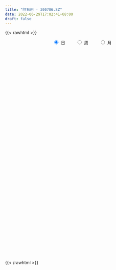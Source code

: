 ```yaml
---
title: "阿石创 - 300706.SZ"
date: 2022-06-29T17:02:41+08:00
draft: false
---
```

{{< rawhtml >}}
    <div style="text-align: center">
        <label style="padding: 1rem;"><input style="margin-right: .5rem" type="radio" name="period" value="D" checked onclick="period_change(this)">日</label>
        <label style="padding: 1rem;"><input style="margin-right: .5rem" type="radio" name="period" value="W" onclick="period_change(this)">周</label>
        <label style="padding: 1rem;"><input style="margin-right: .5rem" type="radio" name="period" value="M" onclick="period_change(this)">月</label>
    </div>
    <div id="chart" style="height: 700px;"></div> 
    <script type="text/javascript">
        const D_v = [79586.27,59219.87,68445.8,55919.62,45223.6,49863.12,43168.32,46964.8,40868.2,40326.6,77422.67,49452.8,62695.23,53128.0,63377.63,75042.03,51574.4,54155.77,126430.93,128929.94,97292.88,109957.48,147438.37,112797.74,105061.25,78426.0,69728.6,49040.13,41520.38,37305.08,40291.94,50252.45,49022.6,25279.8,24001.06,34063.97,30348.09,28715.08,43443.02,37657.4,42636.8,35436.45,31903.78,18253.0,23186.0,24595.76,15465.27,14424.2,23140.72,21406.2,26827.8,13191.64,14795.0,22991.6,29633.15,28605.8,22887.4,31329.4,27792.6,21170.0,29626.43,64083.31,100414.29,87066.1,106029.4,75380.49,91584.92,46027.48,35089.6,54713.2,58050.48,47529.68,35089.8,29942.43,32520.4,54035.28,40659.78,32044.2,19905.36,24773.36,19595.72,26315.0,28788.0,30108.98,29452.98,72530.96,46415.86,27052.28,31480.0,26112.0,25400.4,31245.0,19081.22,18949.2,21184.83,17897.6,29443.58,22989.29,35406.94,24678.31,27054.35,30930.14,64470.28,132004.31,83576.82,74036.24,60272.4,41778.2,56883.0,36867.0,60500.77,39087.68,31321.0,94234.78,78828.4,58316.15,97554.4,97208.29,70043.88,71197.59,75723.54,62295.22,56148.4,31454.93,50922.89,25532.49,22228.0,20983.6,16955.78,28258.89,22904.6,19789.0,23726.0,20433.2,25857.0,23511.45,16798.3,28561.7,43367.49,26911.81,27501.41,21794.25,24034.6,26412.22,27792.36,21737.58,24113.42,23824.78,25545.58,27554.59,22246.0,18376.99,17858.01,15966.4,21457.2,22905.78,16292.4,13357.36,10970.96,14265.93,25019.01,15262.87,11815.41,18274.6,21649.4,11833.2,12855.8,16164.8,13216.0,18330.0,18858.0,25809.2,20340.54,26994.51,19716.55,25204.41,24114.0,18367.0,16832.0,33430.41,21513.8,26943.2,19668.5,19555.8,25964.8,17725.0,11685.8,13594.45,16872.2,15841.48,10885.0,10555.0,48929.45,27878.2,17196.6,15556.77,23744.42,19982.23,11338.6,16303.8,44051.62,31851.79,18754.05,21584.8,14784.0,20392.62,15274.2,11901.0,10217.52,15017.2,23136.69,17359.0,11196.0,20697.6,13703.12,20789.14,16372.6,14293.0,20984.54,44692.94,73490.54,61026.59,47119.2,73584.6,64854.46,50145.38,43899.14,35901.53,37006.57,35652.57,30414.6,25579.8,22735.4,22183.03,21975.4,50944.51,32806.0,30735.4,51149.0,73134.09,51417.0,35044.8,44345.42,34354.0,26920.0,32789.2,41276.0,20341.59,125514.21,132022.83,107583.96,82276.4,62713.63,85928.02,232507.14,220996.77,156841.58,126415.63,127092.86,119555.72,107997.29,81117.03,67070.0,85234.2,103598.71,61987.6,68972.25,83303.59,78934.03,42373.07,44847.4,44131.8,36450.85,57690.03,128592.2,123125.07,93898.6,168988.95,269757.94,251341.15,206940.98,169597.81,155282.6,118412.4,86283.0,80373.0,83864.8,77377.68,68411.07,155332.14,104295.67,78251.75,88851.34,43287.2,52918.8,76793.8,73952.75,114021.2,83117.0,95091.19,101759.6,91887.6,73735.28,54605.0,52864.0,70449.6,67989.2,56503.5,52609.8,74831.68,61390.33,42309.82,37865.0,28766.46,32142.96,35858.77,24548.57,27741.48,29649.3,28480.8,22149.0,24097.24,16950.0,30353.8,21837.49,18698.49,24379.29,19097.18,49452.0,60045.82,36628.45,38677.82,32568.0,39267.56,27781.4,52864.22,41849.86,37892.85,38808.4,28976.0,35511.92,31305.0,30382.0,38146.75,27825.0,40919.8,41251.0,61221.69,41459.0,39218.6,40811.49,39835.8,164368.56,119759.99,92102.2,107991.51,79214.31,77577.81,105745.64,66398.05,66692.18,48488.6,43346.4,48335.2,56903.8,39917.8,32874.11,28790.6,28371.0,23912.89,42605.6,32953.0,26710.73,45852.2,21285.28,16137.37,23390.6,15959.79,25806.0,14905.4,17034.6,19081.8,25032.8,15833.4,18033.39,19328.2,23093.2,20247.19,14740.2,13235.32,21827.35,14887.8,17543.42,25541.34,24748.62,19452.8,23512.39,19393.03,11485.03,19342.43,13172.0,16247.6,15533.83,9552.0,8806.0,11227.18,11572.0,12304.0,9006.0,13926.62,10028.8,14378.8,8087.0,15287.4,15567.8,93939.34,75453.97,37895.0,32758.0,56189.4,36808.0,38577.67,38066.03,36220.95,64360.0,61567.29,64372.1,55666.32,29092.0,34060.09,38941.86,47197.21,34445.32,26720.08,26462.0,16700.46,16215.0,34465.0,23863.8,25251.4,17992.37,17002.4,16482.0,16254.06,21398.31,18399.0,23213.77,17825.0,12894.0,14356.0,17065.0,19179.73,12377.0,8363.81,19564.0,14719.0,23056.0,18671.0,21850.85,15437.0,22045.65,16851.2,24832.95,14127.0,19952.0,34612.51,22979.0,15631.0,14978.8,18704.0,17898.0,19446.6,19885.0,17136.0,26241.07,16288.5,12972.59,12873.7,9561.07,21314.96,21292.82,25841.35,33273.23,23189.2,24778.04,46930.56,37051.32,26372.84,22481.84,26887.6,32235.03,31851.23,17531.0,18596.8,16431.8,27397.33,171418.07,200373.49,199701.14,144423.39]
const D_histogram = [0.0,0.007019943,-0.0700125226,-0.1144812348,-0.1467965707,-0.2269017008,-0.2065233523,-0.2290606096,-0.2206334772,-0.1997573042,-0.0874780737,-0.0116640361,0.0615973248,0.0724801223,0.1022418044,0.0335531907,0.0081522205,-0.0053965056,0.1213086357,0.2237044587,0.3337039949,0.4438569846,0.5485964678,0.6400110076,0.523455394,0.296143157,-0.0199805515,-0.2647477445,-0.3524381626,-0.41732418,-0.4373990001,-0.4968990074,-0.6349324102,-0.6673634954,-0.6303839462,-0.5012613115,-0.4297779037,-0.3199700009,-0.1662791937,-0.0821059036,0.0034093877,0.0820843126,0.0691975091,0.0798496768,0.0362303177,-0.0162270015,-0.0248500042,-0.0157006626,0.0341385036,0.0850927977,0.0349636016,0.0089028911,0.0005500485,0.0324507192,0.0737953786,0.0198064182,0.033293684,0.0436184687,0.049405884,0.0455516058,0.0702138656,0.1463965862,0.3118089991,0.3808154198,0.5182899637,0.4682056002,0.0596141945,-0.2460745296,-0.3551703133,-0.3096280754,-0.2569117919,-0.2203839988,-0.1781846162,-0.1814615051,-0.2298874416,-0.1650650684,-0.1784251782,-0.235214291,-0.2748674766,-0.2538499597,-0.2285136046,-0.1087420178,0.0329183081,0.1271901381,0.1890807064,0.3061338712,0.3047855714,0.2796556706,0.3136901955,0.3184910629,0.3142020914,0.2430977092,0.1734931906,0.0946804058,0.0254989383,-0.0564134989,-0.0774270577,-0.0564396353,0.002665163,0.0455425036,0.083555406,0.1144217041,0.2231691127,0.4077067113,0.433224893,0.4792775869,0.4772584889,0.4154090502,0.3126109719,0.2015869537,0.1852178233,0.1399059381,0.0548972093,0.1133498401,0.156290479,0.0911747693,0.1453319729,0.219384569,0.2121805012,0.1596839671,0.149471896,0.0523621225,-0.105729316,-0.2041697584,-0.3757445054,-0.492048529,-0.5460699542,-0.5257067018,-0.48858416,-0.5234762729,-0.4913553605,-0.4471520404,-0.3532777511,-0.3357711299,-0.2782143431,-0.292388146,-0.2818269666,-0.3405511664,-0.3558845318,-0.3570844925,-0.2515462881,-0.1287381967,-0.0095463535,-0.0111666684,-0.0852084295,-0.1201566949,-0.1833791983,-0.2248533682,-0.2761747152,-0.2154764795,-0.1363969279,-0.0336765122,0.0300520962,0.0940119136,0.1315751377,0.1024612282,0.0513551749,0.0356137814,0.0229988146,-0.0036402825,-0.0804225053,-0.0842313854,-0.0923262943,-0.1471451889,-0.2037899896,-0.2358091579,-0.2546447388,-0.2202533121,-0.1703936742,-0.0632864466,0.0614684334,0.1701829114,0.2104262182,0.2683433839,0.2673200893,0.2907015561,0.339616548,0.3463140082,0.3458315784,0.3547640649,0.3478991514,0.3160216084,0.2202778291,0.1030608056,0.1129498529,0.0683517697,0.0236931585,0.0151070479,0.0333752077,0.02532173,0.0253855353,0.0394103657,0.1047566786,0.1079848964,0.105048533,0.1077354812,0.1129224303,0.075112862,0.0447117608,0.050440214,0.1096693689,0.1461082172,0.1641048182,0.1551848501,0.1454624158,0.0786174182,0.0143937599,-0.0091150979,-0.0249968585,-0.0128723988,0.0410884606,0.0513406515,0.0450298227,0.0706854642,0.0721132176,0.0830050833,0.049929115,0.0451600728,0.0557276291,0.0994775971,0.2010724343,0.2176292894,0.2484451029,0.3230307276,0.3355267752,0.3051337753,0.2513092476,0.1895143147,0.1434000831,0.1002702849,0.0246674023,-0.0597238547,-0.0742258359,-0.0880273675,-0.1036566228,-0.0568345835,-0.0625389632,-0.0413738854,0.0115716549,0.0765292934,0.0529006574,0.046341725,0.0590162563,0.0318928892,0.0226556132,0.0225088826,-0.0555848203,-0.0953507224,0.0284163936,0.2009049225,0.2942373203,0.3457946332,0.3472556242,0.6400047134,0.7175309951,0.8848421031,0.8615157856,0.6764793771,0.5271559781,0.2115610347,0.0509574255,-0.0444027819,-0.1480145607,-0.1412630271,-0.1291875307,-0.1709113714,-0.1793229795,-0.2176977696,-0.3642424904,-0.4354184587,-0.4801582501,-0.5323302418,-0.5137365789,-0.4537830588,-0.2513137259,-0.0672002504,0.08825164,0.5594514938,0.8203120697,1.0448343967,0.9420590225,0.8913746039,0.5414750965,0.3421443964,0.1409194141,-0.0474364456,-0.1373338893,-0.2223970552,-0.2739370841,-0.1888202005,-0.2422519599,-0.3708739061,-0.5964716305,-0.7158656391,-0.7308084804,-0.6363528833,-0.4691714863,-0.2685687917,-0.1628593992,-0.0854214934,-0.0346737508,-0.0740737444,-0.1958221228,-0.3515073012,-0.4971647955,-0.4982185284,-0.4355264181,-0.4187745589,-0.4326553772,-0.5208201207,-0.5227386423,-0.5458889003,-0.5211767828,-0.4927382802,-0.4821153707,-0.4572280729,-0.4396170667,-0.3709665536,-0.3668906976,-0.3184271144,-0.3020310191,-0.3020762648,-0.2408981529,-0.1344317791,-0.036763178,0.002491743,0.0885862834,0.1361443786,0.2460899313,0.3167003574,0.3550420655,0.3945899302,0.3457674297,0.3211849283,0.3276684381,0.380616595,0.3014151307,0.1345534334,0.1088124232,0.1247612588,0.108284164,0.0925217318,0.1224950179,0.1186573455,0.0980255887,0.1372870095,0.1810847815,0.2352279965,0.2561050573,0.2755132409,0.2221559711,0.237800551,0.4255200774,0.4294847117,0.4702510175,0.4593992803,0.3991235632,0.3905301788,0.4196342512,0.3645850989,0.2505488438,0.1355800115,0.0314880895,-0.0597633164,-0.2420695654,-0.3264726088,-0.3520012953,-0.3723114991,-0.3836085315,-0.3616245101,-0.2846472538,-0.2767815417,-0.2775535606,-0.360285844,-0.4203080292,-0.4217864073,-0.3880845324,-0.3587416067,-0.3615692947,-0.3299817409,-0.2643254474,-0.1890893611,-0.1107236967,-0.0610555881,-0.0075883655,0.0135656915,0.0541699375,0.0287701594,0.0334656931,0.0094768914,0.0593663193,0.0781439297,0.0973186253,0.1461477069,0.1583402974,0.1146609679,0.0277797822,-0.0804119971,-0.1150575436,-0.2208663512,-0.2280208635,-0.2809360462,-0.2448853008,-0.1799311975,-0.1068758741,-0.0284998921,0.0261929751,0.0088699211,0.018772353,0.0617698968,0.0988653149,0.1230715148,0.1376495687,0.1387331837,0.1194985607,0.2937576864,0.3248579821,0.3295905444,0.2880790813,0.2420766269,0.1880991462,0.1117404705,0.0799850551,-0.0072090246,-0.0243699642,0.0020433072,-0.0209260779,-0.1182681321,-0.2408987302,-0.3424078402,-0.3428901089,-0.2811584434,-0.2053637305,-0.1459577963,-0.1391724724,-0.1175439756,-0.1353412084,-0.1076852174,-0.098054904,-0.1351038013,-0.1193881503,-0.1164629747,-0.1105935182,-0.0920852623,-0.1295950914,-0.1303930167,-0.1920809276,-0.1714756034,-0.1663501818,-0.1338025555,-0.1295026479,-0.0828495046,-0.0495593995,-0.0218099178,-0.065946703,-0.1067276605,-0.2266253308,-0.3108143384,-0.2838989728,-0.2634142666,-0.1548980284,-0.0533386086,0.0412107754,0.1250396891,0.2153387244,0.296810562,0.3595060069,0.3954777842,0.400425431,0.4166645713,0.4196729331,0.4234851027,0.4183397386,0.4215742763,0.337671502,0.2819153521,0.2390613056,0.1945084788,0.1526976281,0.1393380488,0.1384503371,0.161703322,0.2189213657,0.2192629533,0.1898195951,0.0560264194,0.0270879829,0.0385223084,0.0203292783,0.0285079579,0.0699529683,0.1011986686,0.1107813261,0.0913531136,0.0437026937,0.0656389403,0.2798627327,0.4827635965,0.6400273349,0.6581519215]
const D_fast = [0.0,0.0087749288,-0.0857606675,-0.1588496884,-0.2278641669,-0.3646947223,-0.3959472119,-0.4757496215,-0.5224808585,-0.5515440115,-0.4611342994,-0.3882362708,-0.2995755787,-0.2705727506,-0.2152506175,-0.2755509335,-0.2989138485,-0.3138117011,-0.1567794009,0.0015425369,0.1949680717,0.4160853076,0.6579739077,0.9093911995,0.9236994343,0.7704229866,0.4493041402,0.1383500111,-0.0374499477,-0.20666701,-0.3360915801,-0.5198163393,-0.8165828447,-1.0158548037,-1.1364712411,-1.1326639343,-1.1686250023,-1.1388095998,-1.026688591,-0.9630417768,-0.8766741385,-0.7774781355,-0.7730655618,-0.7424509748,-0.7770127545,-0.8335268241,-0.8483623279,-0.8431381519,-0.7847643599,-0.7125368663,-0.753925162,-0.7777601497,-0.7859754802,-0.7459621297,-0.6861686257,-0.7352059815,-0.7133952947,-0.6921658928,-0.6740270065,-0.6664933833,-0.624277657,-0.5114957899,-0.2681311272,-0.1039208516,0.1631261832,0.2300932198,-0.1635946373,-0.5308019938,-0.7286903558,-0.7605551368,-0.7720668013,-0.7906350079,-0.7929817794,-0.8416240444,-0.9475218413,-0.9239657353,-0.9819321396,-1.0975248251,-1.2058948799,-1.2483398529,-1.280131899,-1.1875458166,-1.0376559137,-0.9115865491,-0.8024258042,-0.6088391716,-0.5339910785,-0.4892070617,-0.376749988,-0.2923263549,-0.2180648035,-0.2283947584,-0.2546259794,-0.3097686627,-0.3725753957,-0.4685912076,-0.5089615308,-0.5020840172,-0.4423129281,-0.3880499617,-0.3291482078,-0.2696764837,-0.1051367969,0.1813274796,0.3151518845,0.4810239751,0.5983194994,0.6403223233,0.6156769879,0.5550497081,0.5849850336,0.5746496329,0.5033652064,0.5901552972,0.6721685559,0.6298465385,0.7203367353,0.8492354737,0.8950765311,0.8825009889,0.9096568918,0.8256376489,0.6411138814,0.4916309994,0.226120126,-0.0131960298,-0.2037349436,-0.3147983666,-0.3998218649,-0.565583046,-0.6563009736,-0.7238856637,-0.7183308122,-0.7847669734,-0.7967637723,-0.8840346117,-0.9439301741,-1.0877921654,-1.1920966638,-1.2825677476,-1.2399161153,-1.149292573,-1.0324873182,-1.0368993002,-1.1322431686,-1.1972306078,-1.3062979108,-1.4039854227,-1.5243504486,-1.5175213327,-1.472541013,-1.3782397254,-1.3069980929,-1.2195352972,-1.1490782886,-1.1525768911,-1.1908441507,-1.1976820988,-1.2045473619,-1.2320965297,-1.3289843788,-1.3538511052,-1.3850275877,-1.4766327795,-1.5842250776,-1.6751965354,-1.757693301,-1.7783652023,-1.771103983,-1.679818367,-1.5396963787,-1.3884361728,-1.2955863115,-1.1705832998,-1.1047765721,-1.0087197162,-0.8749005874,-0.781624625,-0.6956491602,-0.5980256575,-0.5179157832,-0.470787924,-0.5114622461,-0.6029140682,-0.5647875577,-0.5922976984,-0.6310330201,-0.6358423687,-0.6092304069,-0.6109534521,-0.604543263,-0.5806658412,-0.4891303587,-0.4589059167,-0.4355801469,-0.4059593285,-0.3725417718,-0.3915731245,-0.4107962856,-0.3924577788,-0.3058112818,-0.2328453792,-0.1738225736,-0.1439463292,-0.1173031595,-0.1644938026,-0.2251190209,-0.2509066532,-0.2730376284,-0.2641312684,-0.1998982939,-0.1768109401,-0.1718643132,-0.1285373056,-0.1090812478,-0.0774381113,-0.0980318009,-0.0915108249,-0.0670113613,0.001608006,0.1534709518,0.2244351293,0.3173622184,0.4727055251,0.5690832665,0.6149737104,0.6239764945,0.6095601403,0.5992959296,0.5812337026,0.5117976706,0.4124754498,0.3794170096,0.3436086361,0.3020652252,0.3346786186,0.3133394981,0.3241611046,0.3799995586,0.4640895205,0.4536860488,0.4587125476,0.486141143,0.4669909982,0.4634176255,0.4688981155,0.3769082076,0.3133046249,0.4441758393,0.6668905989,0.8337823267,0.9717882978,1.0600631949,1.5128134624,1.769722493,2.1582441267,2.3502967556,2.3343801914,2.316845787,2.0541411022,1.9062768494,1.7998159466,1.6592005275,1.6306363043,1.610414918,1.5259632345,1.4727208815,1.3799216491,1.1423163057,0.9622857226,0.7975063687,0.6122518165,0.5024113347,0.4489190902,0.5885599916,0.7558734045,0.9333882048,1.5444509321,2.0103895255,2.4961204516,2.6288598331,2.8010190654,2.5864883322,2.4726937312,2.3066986024,2.1064836314,1.9822527152,1.8415902856,1.7215659857,1.7594778192,1.6454830697,1.424142647,1.049427015,0.7510665966,0.5534216352,0.4887890115,0.5386775369,0.6721380336,0.7371325763,0.7932151088,0.8352944137,0.777375984,0.6066720749,0.3631100712,0.093161378,-0.0324469871,-0.0786364812,-0.1665782617,-0.2886229244,-0.506992698,-0.6395958802,-0.7992183633,-0.9048004414,-0.999546509,-1.1094524421,-1.1988721625,-1.2911654231,-1.3152565483,-1.4029033667,-1.4340465621,-1.4931582216,-1.5687225335,-1.5677689598,-1.4949105307,-1.4064327241,-1.3665548674,-1.2583137561,-1.1767195663,-1.0052515307,-0.8554660154,-0.7283637909,-0.5901684436,-0.5525490867,-0.496835356,-0.4084347367,-0.2603324311,-0.2641801127,-0.3974034517,-0.395941356,-0.3488022057,-0.3382082595,-0.3308402587,-0.2702432182,-0.2444165543,-0.2405419138,-0.1669587407,-0.0778897732,0.0350604408,0.1199637659,0.2082502598,0.2104319828,0.2855267004,0.5796262461,0.6909620583,0.8492911185,0.9532892014,0.9927943751,1.0818335354,1.2158461706,1.2519432931,1.2005442489,1.1194704195,1.0232505199,0.9170582849,0.6742346445,0.5082134489,0.3946844386,0.2812963601,0.1740971947,0.1056750886,0.1114905315,0.0501608582,-0.0199995509,-0.1928032953,-0.3579024878,-0.4648274677,-0.5281467259,-0.5884892019,-0.6817092136,-0.732617095,-0.7330421634,-0.7050784173,-0.6543936771,-0.6199894655,-0.5684193343,-0.5438738545,-0.4897271241,-0.5079343624,-0.4948724053,-0.5164919842,-0.4517609764,-0.4134473837,-0.3699430317,-0.2845770234,-0.2327993585,-0.2478134461,-0.3277496862,-0.4560444648,-0.5194543971,-0.6804797926,-0.7446395208,-0.867788715,-0.8929592949,-0.8729879908,-0.8266516359,-0.755400627,-0.694159516,-0.7092650898,-0.6946695697,-0.6362295517,-0.5744178048,-0.5194437262,-0.4704532802,-0.4346863692,-0.4240463521,-0.1763478047,-0.0640330135,0.023097185,0.0536054922,0.0681221945,0.0611695003,0.0127459423,0.0009867906,-0.0880095453,-0.1112629759,-0.0843388778,-0.1125397823,-0.2394488695,-0.4223041501,-0.6094152202,-0.6956200161,-0.7041779615,-0.6797241812,-0.656807696,-0.6848154903,-0.6925729874,-0.7442055222,-0.7434708356,-0.7583542483,-0.8291790958,-0.8433104824,-0.8695010504,-0.8912799735,-0.8957930332,-0.9657016352,-0.9990978147,-1.1088059574,-1.1310695341,-1.1675316579,-1.1684346705,-1.1965104248,-1.1705696577,-1.1496694025,-1.1273724002,-1.1879958611,-1.2554587338,-1.4320127368,-1.593905329,-1.6379647066,-1.6833335671,-1.6135418359,-1.5253170683,-1.4204649904,-1.3053761545,-1.161242438,-1.00556796,-0.8529960133,-0.71815479,-0.6131007854,-0.4926955023,-0.3847689072,-0.275085462,-0.1756458914,-0.0670177846,-0.0665026834,-0.0517799952,-0.0348687154,-0.0307944224,-0.0344308662,-0.0129559333,0.0207689393,0.0844477547,0.1963961399,0.2515534657,0.2695650063,0.1497784355,0.1276119947,0.1486768973,0.1355661868,0.1508718559,0.2098051083,0.2663504757,0.3036284648,0.3070385306,0.2703137842,0.3086597659,0.5928492414,0.9164410044,1.2337115765,1.4163741435]
const D_slow = [0.0,0.0017549858,-0.0157481449,-0.0443684536,-0.0810675963,-0.1377930215,-0.1894238595,-0.2466890119,-0.3018473812,-0.3517867073,-0.3736562257,-0.3765722347,-0.3611729035,-0.3430528729,-0.3174924219,-0.3091041242,-0.3070660691,-0.3084151955,-0.2780880365,-0.2221619219,-0.1387359231,-0.027771677,0.1093774399,0.2693801919,0.4002440403,0.4742798296,0.4692846917,0.4030977556,0.3149882149,0.2106571699,0.1013074199,-0.0229173319,-0.1816504345,-0.3484913083,-0.5060872949,-0.6314026228,-0.7388470987,-0.8188395989,-0.8604093973,-0.8809358732,-0.8800835263,-0.8595624481,-0.8422630708,-0.8223006516,-0.8132430722,-0.8172998226,-0.8235123237,-0.8274374893,-0.8189028634,-0.797629664,-0.7888887636,-0.7866630408,-0.7865255287,-0.7784128489,-0.7599640042,-0.7550123997,-0.7466889787,-0.7357843615,-0.7234328905,-0.7120449891,-0.6944915227,-0.6578923761,-0.5799401263,-0.4847362714,-0.3551637805,-0.2381123804,-0.2232088318,-0.2847274642,-0.3735200425,-0.4509270614,-0.5151550093,-0.5702510091,-0.6147971631,-0.6601625394,-0.7176343998,-0.7589006669,-0.8035069614,-0.8623105342,-0.9310274033,-0.9944898932,-1.0516182944,-1.0788037988,-1.0705742218,-1.0387766873,-0.9915065107,-0.9149730428,-0.83877665,-0.7688627323,-0.6904401835,-0.6108174178,-0.5322668949,-0.4714924676,-0.42811917,-0.4044490685,-0.398074334,-0.4121777087,-0.4315344731,-0.4456443819,-0.4449780912,-0.4335924653,-0.4127036138,-0.3840981877,-0.3283059096,-0.2263792317,-0.1180730085,0.0017463882,0.1210610105,0.224913273,0.303066016,0.3534627544,0.3997672102,0.4347436948,0.4484679971,0.4768054571,0.5158780769,0.5386717692,0.5750047624,0.6298509047,0.68289603,0.7228170217,0.7601849958,0.7732755264,0.7468431974,0.6958007578,0.6018646314,0.4788524992,0.3423350106,0.2109083352,0.0887622952,-0.0421067731,-0.1649456132,-0.2767336233,-0.3650530611,-0.4489958435,-0.5185494293,-0.5916464658,-0.6621032074,-0.747240999,-0.836212132,-0.9254832551,-0.9883698271,-1.0205543763,-1.0229409647,-1.0257326318,-1.0470347392,-1.0770739129,-1.1229187125,-1.1791320545,-1.2481757333,-1.3020448532,-1.3361440852,-1.3445632132,-1.3370501891,-1.3135472107,-1.2806534263,-1.2550381193,-1.2421993256,-1.2332958802,-1.2275461765,-1.2284562472,-1.2485618735,-1.2696197198,-1.2927012934,-1.3294875906,-1.380435088,-1.4393873775,-1.5030485622,-1.5581118902,-1.6007103088,-1.6165319204,-1.6011648121,-1.5586190842,-1.5060125297,-1.4389266837,-1.3720966614,-1.2994212723,-1.2145171354,-1.1279386333,-1.0414807387,-0.9527897224,-0.8658149346,-0.7868095325,-0.7317400752,-0.7059748738,-0.6777374106,-0.6606494682,-0.6547261785,-0.6509494166,-0.6426056146,-0.6362751821,-0.6299287983,-0.6200762069,-0.5938870372,-0.5668908131,-0.5406286799,-0.5136948096,-0.485464202,-0.4666859865,-0.4555080463,-0.4428979928,-0.4154806506,-0.3789535963,-0.3379273918,-0.2991311793,-0.2627655753,-0.2431112208,-0.2395127808,-0.2417915553,-0.2480407699,-0.2512588696,-0.2409867545,-0.2281515916,-0.2168941359,-0.1992227698,-0.1811944654,-0.1604431946,-0.1479609159,-0.1366708977,-0.1227389904,-0.0978695911,-0.0476014825,0.0068058398,0.0689171155,0.1496747974,0.2335564912,0.3098399351,0.372667247,0.4200458256,0.4558958464,0.4809634177,0.4871302682,0.4721993046,0.4536428456,0.4316360037,0.405721848,0.3915132021,0.3758784613,0.36553499,0.3684279037,0.387560227,0.4007853914,0.4123708226,0.4271248867,0.435098109,0.4407620123,0.446389233,0.4324930279,0.4086553473,0.4157594457,0.4659856763,0.5395450064,0.6259936647,0.7128075707,0.8728087491,1.0521914978,1.2734020236,1.48878097,1.6579008143,1.7896898088,1.8425800675,1.8553194239,1.8442187284,1.8072150883,1.7718993315,1.7396024488,1.6968746059,1.6520438611,1.5976194187,1.5065587961,1.3977041814,1.2776646188,1.1445820584,1.0161479137,0.902702149,0.8398737175,0.8230736549,0.8451365649,0.9849994383,1.1900774558,1.4512860549,1.6868008106,1.9096444615,2.0450132357,2.1305493348,2.1657791883,2.1539200769,2.1195866046,2.0639873408,1.9955030698,1.9482980196,1.8877350297,1.7950165531,1.6458986455,1.4669322357,1.2842301156,1.1251418948,1.0078490232,0.9407068253,0.8999919755,0.8786366021,0.8699681644,0.8514497284,0.8024941977,0.7146173724,0.5903261735,0.4657715414,0.3568899369,0.2521962972,0.1440324528,0.0138274227,-0.1168572379,-0.253329463,-0.3836236587,-0.5068082287,-0.6273370714,-0.7416440896,-0.8515483563,-0.9442899947,-1.0360126691,-1.1156194477,-1.1911272025,-1.2666462687,-1.3268708069,-1.3604787517,-1.3696695462,-1.3690466104,-1.3469000396,-1.3128639449,-1.2513414621,-1.1721663727,-1.0834058564,-0.9847583738,-0.8983165164,-0.8180202843,-0.7361031748,-0.640949026,-0.5655952434,-0.531956885,-0.5047537792,-0.4735634645,-0.4464924235,-0.4233619906,-0.3927382361,-0.3630738997,-0.3385675025,-0.3042457502,-0.2589745548,-0.2001675557,-0.1361412913,-0.0672629811,-0.0117239883,0.0477261494,0.1541061688,0.2614773467,0.379040101,0.4938899211,0.5936708119,0.6913033566,0.7962119194,0.8873581941,0.9499954051,0.983890408,0.9917624304,0.9768216013,0.9163042099,0.8346860577,0.7466857339,0.6536078591,0.5577057263,0.4672995987,0.3961377853,0.3269423998,0.2575540097,0.1674825487,0.0624055414,-0.0430410604,-0.1400621935,-0.2297475952,-0.3201399189,-0.4026353541,-0.468716716,-0.5159890562,-0.5436699804,-0.5589338774,-0.5608309688,-0.5574395459,-0.5438970616,-0.5367045217,-0.5283380984,-0.5259688756,-0.5111272958,-0.4915913134,-0.467261657,-0.4307247303,-0.391139656,-0.362474414,-0.3555294684,-0.3756324677,-0.4043968536,-0.4596134414,-0.5166186573,-0.5868526688,-0.648073994,-0.6930567934,-0.7197757619,-0.7269007349,-0.7203524911,-0.7181350109,-0.7134419226,-0.6979994484,-0.6732831197,-0.642515241,-0.6081028488,-0.5734195529,-0.5435449127,-0.4701054911,-0.3888909956,-0.3064933595,-0.2344735892,-0.1739544324,-0.1269296459,-0.0989945283,-0.0789982645,-0.0808005206,-0.0868930117,-0.0863821849,-0.0916137044,-0.1211807374,-0.18140542,-0.26700738,-0.3527299072,-0.4230195181,-0.4743604507,-0.5108498998,-0.5456430179,-0.5750290118,-0.6088643139,-0.6357856182,-0.6602993442,-0.6940752945,-0.7239223321,-0.7530380758,-0.7806864553,-0.8037077709,-0.8361065438,-0.8687047979,-0.9167250298,-0.9595939307,-1.0011814761,-1.034632115,-1.067007777,-1.0877201531,-1.100110003,-1.1055624824,-1.1220491582,-1.1487310733,-1.205387406,-1.2830909906,-1.3540657338,-1.4199193005,-1.4586438075,-1.4719784597,-1.4616757658,-1.4304158436,-1.3765811625,-1.302378522,-1.2125020202,-1.1136325742,-1.0135262164,-0.9093600736,-0.8044418403,-0.6985705647,-0.59398563,-0.4885920609,-0.4041741854,-0.3336953474,-0.273930021,-0.2253029013,-0.1871284943,-0.1522939821,-0.1176813978,-0.0772555673,-0.0225252259,0.0322905125,0.0797454112,0.0937520161,0.1005240118,0.1101545889,0.1152369085,0.122363898,0.13985214,0.1651518072,0.1928471387,0.2156854171,0.2266110905,0.2430208256,0.3129865087,0.4336774079,0.5936842416,0.758222222]
const D_data = [['2020-06-08', 35.83, 35.0, 34.82, 36.65],['2020-06-09', 34.73, 35.11, 34.58, 35.62],['2020-06-10', 34.9, 33.84, 33.6, 34.97],['2020-06-11', 33.81, 33.84, 33.56, 34.65],['2020-06-12', 33.15, 33.67, 33.09, 34.12],['2020-06-15', 33.09, 32.6, 32.52, 33.9],['2020-06-16', 33.27, 33.5, 32.88, 33.87],['2020-06-17', 33.51, 32.75, 32.3, 33.79],['2020-06-18', 32.6, 32.88, 32.49, 33.41],['2020-06-19', 32.89, 32.9, 32.3, 33.07],['2020-06-22', 33.18, 34.24, 33.09, 34.78],['2020-06-23', 33.9, 34.2, 33.72, 34.58],['2020-06-24', 34.41, 34.54, 34.12, 34.96],['2020-06-29', 34.14, 33.99, 33.98, 35.0],['2020-06-30', 34.2, 34.36, 33.73, 34.48],['2020-07-01', 34.4, 33.03, 32.6, 34.42],['2020-07-02', 33.2, 33.29, 32.81, 33.66],['2020-07-03', 33.01, 33.29, 33.01, 33.61],['2020-07-06', 33.86, 35.36, 33.67, 35.94],['2020-07-07', 36.06, 35.78, 35.3, 37.68],['2020-07-08', 35.79, 36.65, 35.41, 36.89],['2020-07-09', 36.66, 37.55, 36.5, 38.13],['2020-07-10', 37.55, 38.47, 36.74, 41.31],['2020-07-13', 38.12, 39.34, 37.88, 39.58],['2020-07-14', 39.38, 37.18, 36.55, 39.38],['2020-07-15', 37.8, 35.25, 35.07, 37.92],['2020-07-16', 35.3, 32.84, 32.5, 35.98],['2020-07-17', 32.98, 32.16, 31.8, 33.46],['2020-07-20', 32.43, 33.03, 31.89, 33.08],['2020-07-21', 33.18, 32.63, 32.24, 33.24],['2020-07-22', 32.48, 32.64, 32.27, 33.28],['2020-07-23', 32.25, 31.56, 30.5, 32.49],['2020-07-24', 31.68, 29.57, 29.28, 32.06],['2020-07-27', 30.0, 29.87, 29.51, 30.27],['2020-07-28', 30.0, 30.17, 29.94, 30.67],['2020-07-29', 30.15, 31.24, 29.91, 31.29],['2020-07-30', 31.26, 30.59, 30.51, 31.27],['2020-07-31', 30.57, 31.15, 30.55, 31.39],['2020-08-03', 31.41, 32.1, 31.4, 32.44],['2020-08-04', 32.04, 31.65, 31.44, 32.22],['2020-08-05', 32.98, 31.97, 31.86, 33.14],['2020-08-06', 31.8, 32.24, 31.23, 32.49],['2020-08-07', 31.9, 31.21, 30.8, 31.91],['2020-08-10', 31.8, 31.44, 31.26, 31.8],['2020-08-11', 31.42, 30.6, 30.5, 31.84],['2020-08-12', 30.4, 30.12, 29.52, 30.79],['2020-08-13', 30.16, 30.37, 30.01, 30.5],['2020-08-14', 30.13, 30.46, 30.0, 30.49],['2020-08-17', 30.75, 31.02, 30.45, 31.04],['2020-08-18', 31.03, 31.24, 30.88, 31.38],['2020-08-19', 31.27, 29.91, 29.9, 31.35],['2020-08-20', 29.76, 29.91, 29.37, 30.21],['2020-08-21', 30.0, 29.93, 29.59, 30.36],['2020-08-24', 29.95, 30.4, 29.48, 30.78],['2020-08-25', 30.18, 30.65, 30.17, 31.15],['2020-08-26', 30.75, 29.35, 29.19, 30.78],['2020-08-27', 29.23, 30.0, 29.1, 30.45],['2020-08-28', 29.66, 29.95, 29.26, 30.17],['2020-08-31', 29.95, 29.87, 29.76, 30.62],['2020-09-01', 29.7, 29.69, 29.35, 30.24],['2020-09-02', 29.82, 30.05, 29.19, 30.14],['2020-09-03', 30.0, 30.96, 29.27, 31.3],['2020-09-04', 30.56, 32.83, 30.35, 33.99],['2020-09-07', 32.56, 32.46, 31.87, 34.48],['2020-09-08', 32.11, 34.18, 31.67, 34.69],['2020-09-09', 33.48, 32.42, 32.18, 33.8],['2020-09-10', 32.65, 26.86, 26.77, 32.85],['2020-09-11', 25.56, 26.1, 25.51, 26.66],['2020-09-14', 26.3, 27.15, 26.03, 27.6],['2020-09-15', 27.1, 28.59, 26.8, 29.5],['2020-09-16', 28.21, 28.65, 27.8, 30.03],['2020-09-17', 28.75, 28.42, 27.88, 29.33],['2020-09-18', 28.41, 28.46, 27.93, 28.65],['2020-09-21', 28.04, 27.76, 27.68, 28.8],['2020-09-22', 27.17, 26.79, 26.65, 27.65],['2020-09-23', 27.08, 27.99, 26.81, 28.88],['2020-09-24', 27.52, 26.9, 26.74, 28.17],['2020-09-25', 26.76, 25.88, 25.84, 27.25],['2020-09-28', 25.88, 25.5, 25.5, 26.26],['2020-09-29', 25.97, 25.86, 25.62, 26.85],['2020-09-30', 26.05, 25.7, 25.55, 26.29],['2020-10-09', 26.35, 26.99, 26.03, 27.09],['2020-10-12', 27.32, 27.79, 27.08, 27.84],['2020-10-13', 27.7, 27.75, 27.4, 28.18],['2020-10-14', 27.8, 27.75, 27.4, 28.48],['2020-10-15', 28.38, 28.99, 28.38, 30.5],['2020-10-16', 28.79, 27.94, 27.72, 29.41],['2020-10-19', 28.0, 27.69, 27.43, 28.45],['2020-10-20', 27.81, 28.59, 27.52, 28.75],['2020-10-21', 28.36, 28.49, 28.0, 28.8],['2020-10-22', 28.36, 28.55, 27.8, 28.9],['2020-10-23', 28.53, 27.66, 27.45, 28.81],['2020-10-26', 27.5, 27.4, 27.2, 27.99],['2020-10-27', 27.21, 26.93, 26.7, 27.8],['2020-10-28', 27.12, 26.64, 25.91, 27.27],['2020-10-29', 26.35, 26.0, 25.99, 26.56],['2020-10-30', 26.01, 26.37, 26.01, 27.12],['2020-11-02', 26.37, 26.78, 25.71, 26.8],['2020-11-03', 26.61, 27.39, 26.3, 27.65],['2020-11-04', 27.31, 27.42, 27.04, 27.71],['2020-11-05', 27.75, 27.57, 27.04, 27.98],['2020-11-06', 27.6, 27.69, 27.29, 28.0],['2020-11-09', 27.97, 29.13, 27.81, 29.49],['2020-11-10', 28.91, 31.09, 28.52, 34.0],['2020-11-11', 30.3, 29.98, 29.65, 31.88],['2020-11-12', 30.2, 30.79, 30.0, 31.36],['2020-11-13', 30.22, 30.7, 29.12, 30.96],['2020-11-16', 30.72, 30.16, 29.62, 30.72],['2020-11-17', 30.16, 29.53, 28.33, 30.5],['2020-11-18', 28.98, 29.1, 28.98, 29.97],['2020-11-19', 28.77, 30.15, 28.56, 30.48],['2020-11-20', 29.7, 29.81, 29.22, 30.25],['2020-11-23', 29.81, 29.1, 28.89, 29.82],['2020-11-24', 29.07, 30.96, 29.06, 31.87],['2020-11-25', 30.9, 31.22, 30.42, 31.78],['2020-11-26', 31.19, 29.98, 29.71, 31.19],['2020-11-27', 30.11, 31.62, 29.45, 32.01],['2020-11-30', 31.44, 32.45, 31.16, 32.5],['2020-12-01', 32.07, 31.88, 31.3, 32.18],['2020-12-02', 31.58, 31.4, 31.03, 32.85],['2020-12-03', 31.14, 31.99, 31.02, 32.65],['2020-12-04', 31.46, 30.8, 30.52, 31.84],['2020-12-07', 31.13, 29.43, 29.2, 31.55],['2020-12-08', 29.35, 29.46, 28.88, 29.79],['2020-12-09', 29.5, 27.67, 27.5, 29.65],['2020-12-10', 27.71, 27.31, 27.11, 27.88],['2020-12-11', 27.31, 27.27, 26.86, 27.57],['2020-12-14', 27.35, 27.72, 27.26, 28.0],['2020-12-15', 27.43, 27.7, 27.33, 27.9],['2020-12-16', 27.69, 26.4, 26.37, 27.78],['2020-12-17', 26.4, 26.81, 25.88, 26.9],['2020-12-18', 27.0, 26.76, 26.68, 27.35],['2020-12-21', 26.65, 27.39, 26.36, 27.58],['2020-12-22', 27.22, 26.4, 26.3, 27.66],['2020-12-23', 26.4, 26.79, 25.91, 26.87],['2020-12-24', 26.48, 25.7, 25.66, 26.77],['2020-12-25', 25.65, 25.68, 25.37, 26.13],['2020-12-28', 25.5, 24.33, 24.25, 25.54],['2020-12-29', 21.84, 24.28, 21.84, 24.55],['2020-12-30', 24.08, 24.0, 23.54, 24.38],['2020-12-31', 23.93, 25.24, 23.72, 25.45],['2021-01-04', 25.0, 25.78, 24.85, 25.88],['2021-01-05', 25.61, 26.19, 25.28, 26.35],['2021-01-06', 26.13, 24.84, 24.8, 26.13],['2021-01-07', 24.56, 23.54, 23.37, 24.9],['2021-01-08', 23.5, 23.5, 22.87, 24.14],['2021-01-11', 23.75, 22.6, 22.5, 24.13],['2021-01-12', 22.59, 22.26, 21.98, 22.98],['2021-01-13', 22.26, 21.51, 21.36, 22.39],['2021-01-14', 21.5, 22.56, 21.42, 22.86],['2021-01-15', 22.56, 22.84, 22.5, 23.48],['2021-01-18', 22.84, 23.37, 22.55, 23.55],['2021-01-19', 23.15, 23.14, 23.1, 23.79],['2021-01-20', 23.15, 23.35, 22.91, 23.69],['2021-01-21', 23.11, 23.2, 23.11, 23.75],['2021-01-22', 23.3, 22.3, 22.27, 23.3],['2021-01-25', 22.05, 21.69, 21.57, 22.39],['2021-01-26', 21.69, 21.81, 21.52, 22.23],['2021-01-27', 21.81, 21.62, 21.55, 21.96],['2021-01-28', 21.56, 21.17, 21.16, 21.95],['2021-01-29', 21.28, 20.05, 19.84, 21.45],['2021-02-01', 20.05, 20.5, 20.05, 20.86],['2021-02-02', 20.5, 20.16, 20.07, 20.64],['2021-02-03', 20.13, 19.12, 19.0, 20.23],['2021-02-04', 19.27, 18.46, 17.99, 19.29],['2021-02-05', 18.66, 18.15, 18.1, 19.13],['2021-02-08', 18.33, 17.77, 17.63, 18.42],['2021-02-09', 17.82, 18.07, 17.62, 18.26],['2021-02-10', 18.26, 18.11, 18.0, 18.6],['2021-02-18', 18.4, 18.93, 18.4, 19.26],['2021-02-19', 18.95, 19.55, 18.82, 19.65],['2021-02-22', 19.42, 19.85, 19.42, 20.38],['2021-02-23', 19.82, 19.33, 19.21, 20.1],['2021-02-24', 19.39, 19.8, 19.25, 20.24],['2021-02-25', 19.84, 19.23, 19.05, 19.97],['2021-02-26', 19.14, 19.63, 19.0, 20.31],['2021-03-01', 19.95, 20.22, 19.83, 20.29],['2021-03-02', 20.2, 19.95, 19.79, 20.4],['2021-03-03', 19.97, 20.0, 19.63, 20.14],['2021-03-04', 19.98, 20.28, 19.97, 20.59],['2021-03-05', 20.19, 20.24, 19.8, 20.46],['2021-03-08', 20.37, 19.97, 19.89, 20.87],['2021-03-09', 20.0, 18.93, 18.63, 20.29],['2021-03-10', 19.06, 18.11, 18.07, 19.38],['2021-03-11', 18.15, 19.4, 17.8, 19.77],['2021-03-12', 19.19, 18.6, 18.51, 19.23],['2021-03-15', 18.69, 18.3, 18.15, 18.74],['2021-03-16', 18.21, 18.53, 18.18, 18.65],['2021-03-17', 18.51, 18.82, 18.36, 19.11],['2021-03-18', 18.86, 18.45, 18.32, 18.92],['2021-03-19', 18.22, 18.46, 18.18, 18.65],['2021-03-22', 18.45, 18.61, 18.31, 18.75],['2021-03-23', 18.67, 19.44, 18.67, 20.22],['2021-03-24', 19.25, 18.85, 18.77, 19.39],['2021-03-25', 18.93, 18.78, 18.62, 19.09],['2021-03-26', 18.8, 18.86, 18.41, 18.99],['2021-03-29', 18.96, 18.93, 18.74, 19.5],['2021-03-30', 18.52, 18.31, 18.21, 18.91],['2021-03-31', 18.28, 18.2, 18.07, 18.39],['2021-04-01', 18.3, 18.56, 18.12, 18.76],['2021-04-02', 18.56, 19.41, 18.4, 19.68],['2021-04-06', 19.46, 19.43, 19.01, 19.69],['2021-04-07', 19.26, 19.42, 19.11, 19.5],['2021-04-08', 19.39, 19.19, 19.19, 19.79],['2021-04-09', 19.19, 19.21, 18.96, 19.45],['2021-04-12', 19.09, 18.34, 18.3, 19.15],['2021-04-13', 18.46, 18.02, 18.01, 18.5],['2021-04-14', 18.15, 18.26, 17.97, 18.34],['2021-04-15', 18.26, 18.2, 17.97, 18.29],['2021-04-16', 18.2, 18.49, 18.16, 18.58],['2021-04-19', 18.52, 19.17, 18.5, 19.21],['2021-04-20', 19.01, 18.8, 18.7, 19.36],['2021-04-21', 18.8, 18.61, 18.51, 18.93],['2021-04-22', 18.73, 19.08, 18.63, 19.32],['2021-04-23', 19.08, 18.88, 18.68, 19.18],['2021-04-26', 18.79, 19.07, 18.64, 19.38],['2021-04-27', 19.0, 18.49, 18.36, 19.16],['2021-04-28', 18.5, 18.76, 17.9, 18.83],['2021-04-29', 18.57, 18.99, 18.45, 19.47],['2021-04-30', 19.0, 19.6, 19.0, 19.78],['2021-05-06', 19.44, 20.83, 19.35, 21.43],['2021-05-07', 20.5, 20.25, 19.9, 21.12],['2021-05-10', 19.96, 20.75, 19.7, 20.92],['2021-05-11', 20.39, 21.83, 20.23, 21.98],['2021-05-12', 21.74, 21.58, 21.11, 22.49],['2021-05-13', 21.29, 21.29, 20.93, 21.98],['2021-05-14', 21.2, 21.04, 20.7, 21.5],['2021-05-17', 20.88, 20.86, 20.78, 21.75],['2021-05-18', 20.61, 20.96, 20.05, 21.19],['2021-05-19', 20.9, 20.92, 20.7, 21.7],['2021-05-20', 21.01, 20.31, 20.18, 21.01],['2021-05-21', 20.35, 19.82, 19.76, 20.72],['2021-05-24', 19.99, 20.44, 19.77, 20.5],['2021-05-25', 20.36, 20.37, 20.17, 20.66],['2021-05-26', 20.35, 20.25, 20.15, 20.63],['2021-05-27', 20.1, 21.11, 19.91, 21.68],['2021-05-28', 21.11, 20.57, 20.38, 21.2],['2021-05-31', 20.57, 20.96, 20.57, 21.33],['2021-06-01', 20.8, 21.6, 20.6, 21.76],['2021-06-02', 21.66, 22.16, 21.37, 22.46],['2021-06-03', 22.39, 21.27, 21.22, 22.45],['2021-06-04', 21.53, 21.5, 21.25, 21.78],['2021-06-07', 21.97, 21.86, 21.71, 22.29],['2021-06-08', 21.51, 21.42, 21.27, 21.95],['2021-06-09', 21.5, 21.63, 21.3, 22.06],['2021-06-10', 21.63, 21.8, 21.26, 21.88],['2021-06-11', 21.77, 20.66, 20.59, 21.77],['2021-06-15', 20.5, 20.82, 20.49, 21.07],['2021-06-16', 20.82, 23.13, 20.81, 24.95],['2021-06-17', 22.8, 24.7, 22.59, 25.6],['2021-06-18', 24.24, 24.7, 23.76, 25.32],['2021-06-21', 24.6, 24.91, 24.29, 25.45],['2021-06-22', 24.9, 24.8, 24.17, 25.16],['2021-06-23', 26.21, 29.76, 26.21, 29.76],['2021-06-24', 31.59, 28.75, 28.44, 32.86],['2021-06-25', 28.13, 31.35, 28.13, 32.8],['2021-06-28', 30.06, 30.25, 29.5, 31.59],['2021-06-29', 29.9, 28.5, 28.28, 30.25],['2021-06-30', 28.6, 28.77, 28.0, 29.44],['2021-07-01', 28.1, 25.98, 25.95, 28.61],['2021-07-02', 25.71, 27.0, 25.71, 27.9],['2021-07-05', 27.98, 27.39, 26.46, 28.02],['2021-07-06', 27.5, 26.93, 26.51, 27.76],['2021-07-07', 26.77, 28.19, 26.2, 28.19],['2021-07-08', 28.99, 28.45, 27.68, 28.99],['2021-07-09', 27.89, 27.82, 27.01, 28.14],['2021-07-12', 27.79, 28.2, 27.32, 28.6],['2021-07-13', 28.99, 27.77, 27.52, 29.8],['2021-07-14', 26.72, 25.9, 25.75, 26.95],['2021-07-15', 25.88, 26.14, 25.78, 26.47],['2021-07-16', 25.98, 25.98, 25.55, 26.7],['2021-07-19', 25.6, 25.39, 24.78, 25.86],['2021-07-20', 25.14, 25.92, 25.1, 26.08],['2021-07-21', 25.69, 26.4, 25.69, 26.87],['2021-07-22', 26.15, 28.74, 26.04, 29.99],['2021-07-23', 28.69, 29.55, 28.4, 30.39],['2021-07-26', 29.45, 30.24, 28.54, 30.28],['2021-07-27', 33.0, 36.29, 32.0, 36.29],['2021-07-28', 34.0, 36.35, 33.06, 39.55],['2021-07-29', 35.8, 38.15, 35.01, 39.48],['2021-07-30', 37.2, 35.4, 35.0, 38.44],['2021-08-02', 34.57, 36.63, 34.35, 37.28],['2021-08-03', 35.5, 32.65, 32.3, 35.5],['2021-08-04', 32.92, 33.7, 32.77, 34.24],['2021-08-05', 34.24, 33.09, 32.85, 34.5],['2021-08-06', 34.0, 32.54, 32.31, 34.06],['2021-08-09', 32.67, 33.25, 31.5, 33.5],['2021-08-10', 34.0, 32.99, 31.88, 34.0],['2021-08-11', 32.55, 33.13, 31.91, 33.5],['2021-08-12', 33.3, 35.03, 33.13, 36.52],['2021-08-13', 34.1, 33.48, 32.51, 34.39],['2021-08-16', 32.85, 32.06, 31.61, 33.86],['2021-08-17', 31.96, 29.74, 29.5, 32.62],['2021-08-18', 29.71, 29.83, 29.53, 30.49],['2021-08-19', 29.69, 30.39, 29.1, 30.79],['2021-08-20', 30.3, 31.6, 29.3, 31.99],['2021-08-23', 31.63, 32.93, 31.26, 33.07],['2021-08-24', 32.68, 34.19, 31.91, 35.5],['2021-08-25', 33.95, 33.79, 32.58, 34.34],['2021-08-26', 33.28, 33.96, 32.61, 34.85],['2021-08-27', 33.21, 34.05, 31.38, 34.48],['2021-08-30', 34.0, 33.03, 33.03, 35.8],['2021-08-31', 33.26, 31.57, 31.38, 33.92],['2021-09-01', 31.58, 30.28, 29.74, 31.79],['2021-09-02', 30.95, 29.34, 29.31, 31.05],['2021-09-03', 29.57, 30.43, 29.29, 30.98],['2021-09-06', 30.4, 31.08, 29.71, 31.68],['2021-09-07', 30.5, 30.42, 30.17, 31.4],['2021-09-08', 30.5, 29.73, 29.65, 30.58],['2021-09-09', 29.5, 28.15, 27.8, 29.51],['2021-09-10', 28.37, 28.56, 27.56, 29.07],['2021-09-13', 28.12, 27.77, 27.6, 28.64],['2021-09-14', 27.89, 27.9, 27.6, 28.49],['2021-09-15', 27.92, 27.62, 27.11, 28.0],['2021-09-16', 27.4, 27.03, 27.02, 28.23],['2021-09-17', 27.07, 26.83, 26.1, 27.63],['2021-09-22', 25.89, 26.38, 25.61, 26.73],['2021-09-23', 26.5, 26.8, 26.48, 27.23],['2021-09-24', 26.76, 25.75, 25.75, 26.84],['2021-09-27', 25.75, 26.02, 25.3, 26.49],['2021-09-28', 25.8, 25.38, 25.31, 26.24],['2021-09-29', 25.0, 24.8, 24.8, 25.63],['2021-09-30', 24.95, 25.33, 24.95, 25.44],['2021-10-08', 25.8, 26.01, 25.59, 26.88],['2021-10-11', 25.76, 26.19, 25.76, 26.57],['2021-10-12', 26.0, 25.62, 25.2, 26.4],['2021-10-13', 25.67, 26.39, 25.52, 26.39],['2021-10-14', 26.63, 26.17, 25.91, 26.63],['2021-10-15', 26.14, 27.35, 25.78, 27.35],['2021-10-18', 28.0, 27.4, 27.02, 28.88],['2021-10-19', 26.58, 27.4, 26.44, 27.4],['2021-10-20', 27.0, 27.78, 26.81, 28.02],['2021-10-21', 27.75, 26.81, 26.8, 27.84],['2021-10-22', 26.83, 27.06, 26.83, 28.1],['2021-10-25', 27.8, 27.55, 27.08, 27.8],['2021-10-26', 27.72, 28.48, 27.58, 28.61],['2021-10-27', 28.0, 26.94, 26.8, 28.15],['2021-10-28', 26.61, 25.27, 24.97, 26.85],['2021-10-29', 25.55, 26.54, 25.3, 26.79],['2021-11-01', 26.55, 27.06, 26.34, 27.25],['2021-11-02', 27.0, 26.68, 26.56, 27.7],['2021-11-03', 27.07, 26.62, 26.11, 27.6],['2021-11-04', 26.66, 27.26, 26.66, 27.38],['2021-11-05', 27.98, 26.95, 26.95, 28.18],['2021-11-08', 26.21, 26.71, 25.88, 26.88],['2021-11-09', 26.86, 27.56, 26.57, 27.79],['2021-11-10', 27.36, 27.93, 27.28, 27.95],['2021-11-11', 27.6, 28.46, 27.52, 28.8],['2021-11-12', 28.28, 28.42, 28.07, 28.69],['2021-11-15', 28.41, 28.71, 28.26, 28.85],['2021-11-16', 28.9, 27.9, 27.75, 28.95],['2021-11-17', 27.8, 28.85, 27.77, 28.89],['2021-11-18', 28.75, 31.84, 28.68, 33.93],['2021-11-19', 31.48, 30.43, 29.88, 31.82],['2021-11-22', 30.16, 31.42, 29.93, 31.6],['2021-11-23', 31.0, 31.29, 30.9, 33.18],['2021-11-24', 30.71, 30.9, 30.53, 32.11],['2021-11-25', 30.59, 31.77, 30.59, 32.33],['2021-11-26', 31.54, 32.73, 30.8, 33.09],['2021-11-29', 31.86, 32.04, 31.49, 32.47],['2021-11-30', 32.27, 31.22, 30.79, 32.86],['2021-12-01', 31.32, 30.88, 30.63, 31.66],['2021-12-02', 30.6, 30.63, 30.0, 31.15],['2021-12-03', 30.82, 30.39, 30.25, 31.48],['2021-12-06', 29.88, 28.52, 28.46, 30.02],['2021-12-07', 28.81, 28.92, 27.85, 28.95],['2021-12-08', 28.88, 29.2, 28.61, 29.28],['2021-12-09', 28.84, 28.95, 28.36, 29.45],['2021-12-10', 28.72, 28.76, 28.7, 29.4],['2021-12-13', 28.75, 28.98, 28.34, 29.18],['2021-12-14', 29.06, 29.74, 28.52, 29.78],['2021-12-15', 29.75, 28.93, 28.68, 29.76],['2021-12-16', 28.85, 28.66, 28.6, 29.32],['2021-12-17', 28.65, 27.18, 27.14, 28.66],['2021-12-20', 27.15, 26.78, 26.76, 27.39],['2021-12-21', 26.9, 27.01, 26.67, 27.09],['2021-12-22', 27.0, 27.2, 26.95, 27.6],['2021-12-23', 27.21, 26.99, 26.84, 27.31],['2021-12-24', 26.99, 26.33, 25.93, 27.18],['2021-12-27', 26.35, 26.51, 26.24, 26.85],['2021-12-28', 26.63, 26.9, 26.61, 27.3],['2021-12-29', 26.91, 27.15, 26.5, 27.37],['2021-12-30', 27.02, 27.41, 27.02, 27.78],['2021-12-31', 27.53, 27.25, 27.18, 27.53],['2022-01-04', 27.25, 27.47, 26.96, 27.47],['2022-01-05', 27.43, 27.19, 26.77, 27.65],['2022-01-06', 27.15, 27.55, 26.9, 27.95],['2022-01-07', 27.56, 26.72, 26.72, 27.74],['2022-01-10', 26.49, 26.99, 26.06, 27.14],['2022-01-11', 26.75, 26.52, 26.48, 27.25],['2022-01-12', 26.75, 27.47, 26.71, 27.52],['2022-01-13', 27.47, 27.25, 27.21, 27.64],['2022-01-14', 27.16, 27.36, 27.15, 27.71],['2022-01-17', 27.41, 27.95, 27.25, 27.96],['2022-01-18', 27.8, 27.72, 27.41, 28.27],['2022-01-19', 27.55, 26.99, 26.73, 27.73],['2022-01-20', 26.86, 26.1, 26.04, 27.1],['2022-01-21', 26.1, 25.23, 25.22, 26.39],['2022-01-24', 25.13, 25.63, 25.1, 25.81],['2022-01-25', 25.5, 24.16, 24.0, 25.84],['2022-01-26', 24.35, 24.84, 24.13, 24.9],['2022-01-27', 24.88, 23.82, 23.8, 25.25],['2022-01-28', 23.95, 24.59, 23.95, 24.88],['2022-02-07', 25.28, 24.96, 24.91, 25.3],['2022-02-08', 25.1, 25.22, 24.74, 25.29],['2022-02-09', 25.1, 25.54, 25.1, 25.69],['2022-02-10', 25.58, 25.5, 25.31, 25.78],['2022-02-11', 25.25, 24.61, 24.58, 25.48],['2022-02-14', 24.61, 24.84, 24.2, 25.2],['2022-02-15', 24.58, 25.33, 24.58, 25.79],['2022-02-16', 25.4, 25.44, 25.2, 25.6],['2022-02-17', 25.53, 25.44, 25.18, 25.75],['2022-02-18', 25.21, 25.44, 25.21, 25.57],['2022-02-21', 25.41, 25.34, 25.0, 25.59],['2022-02-22', 25.03, 25.06, 24.6, 25.38],['2022-02-23', 24.92, 28.0, 24.92, 28.9],['2022-02-24', 27.88, 26.95, 26.49, 28.13],['2022-02-25', 27.41, 26.93, 26.81, 27.93],['2022-02-28', 27.08, 26.46, 26.35, 27.41],['2022-03-01', 26.33, 26.35, 25.68, 26.58],['2022-03-02', 26.2, 26.13, 25.87, 26.28],['2022-03-03', 26.36, 25.6, 25.42, 26.53],['2022-03-04', 25.71, 25.93, 25.35, 26.28],['2022-03-07', 25.6, 24.93, 24.6, 25.82],['2022-03-08', 24.78, 25.5, 24.3, 26.86],['2022-03-09', 25.14, 26.05, 25.0, 26.18],['2022-03-10', 26.6, 25.42, 25.36, 26.9],['2022-03-11', 24.85, 24.09, 23.41, 24.85],['2022-03-14', 23.62, 23.01, 23.0, 23.9],['2022-03-15', 22.68, 22.4, 22.08, 23.68],['2022-03-16', 22.72, 23.07, 21.78, 23.45],['2022-03-17', 23.27, 23.71, 23.08, 24.3],['2022-03-18', 23.37, 24.0, 23.28, 24.51],['2022-03-21', 23.95, 23.95, 23.55, 24.35],['2022-03-22', 23.8, 23.28, 23.15, 24.09],['2022-03-23', 23.3, 23.36, 23.0, 23.45],['2022-03-24', 23.22, 22.69, 22.56, 23.22],['2022-03-25', 22.75, 23.1, 22.75, 23.96],['2022-03-28', 22.72, 22.8, 22.6, 23.35],['2022-03-29', 22.91, 21.95, 21.87, 23.06],['2022-03-30', 22.02, 22.35, 22.01, 22.56],['2022-03-31', 22.26, 22.04, 22.03, 22.45],['2022-04-01', 21.98, 21.9, 21.61, 22.29],['2022-04-06', 21.8, 21.93, 21.61, 21.96],['2022-04-07', 21.93, 20.97, 20.95, 22.09],['2022-04-08', 21.06, 21.1, 20.46, 21.3],['2022-04-11', 20.99, 19.91, 19.85, 20.99],['2022-04-12', 20.31, 20.55, 19.81, 20.57],['2022-04-13', 20.52, 20.15, 20.0, 20.53],['2022-04-14', 20.59, 20.33, 20.15, 20.61],['2022-04-15', 20.12, 19.82, 19.6, 20.19],['2022-04-18', 19.44, 20.25, 19.44, 20.45],['2022-04-19', 20.18, 20.09, 20.03, 20.45],['2022-04-20', 20.11, 20.0, 19.82, 20.33],['2022-04-21', 19.77, 18.86, 18.81, 20.3],['2022-04-22', 18.86, 18.44, 18.37, 19.16],['2022-04-25', 17.57, 16.71, 16.71, 18.15],['2022-04-26', 16.58, 16.21, 16.08, 17.15],['2022-04-27', 15.86, 17.02, 15.75, 17.03],['2022-04-28', 16.8, 16.65, 16.47, 16.97],['2022-04-29', 17.08, 17.73, 17.08, 17.91],['2022-05-05', 18.0, 17.92, 17.53, 18.33],['2022-05-06', 17.61, 18.15, 17.49, 18.66],['2022-05-09', 18.0, 18.36, 17.96, 18.53],['2022-05-10', 18.03, 18.85, 18.01, 19.09],['2022-05-11', 18.9, 19.22, 18.85, 19.89],['2022-05-12', 19.0, 19.46, 18.91, 19.65],['2022-05-13', 19.49, 19.53, 19.3, 19.78],['2022-05-16', 19.7, 19.42, 19.33, 19.79],['2022-05-17', 19.45, 19.81, 19.26, 19.85],['2022-05-18', 19.78, 19.91, 19.5, 20.15],['2022-05-19', 19.54, 20.17, 19.5, 20.32],['2022-05-20', 20.16, 20.3, 20.0, 20.41],['2022-05-23', 20.4, 20.66, 20.2, 20.68],['2022-05-24', 20.54, 19.59, 19.54, 20.71],['2022-05-25', 19.65, 19.76, 19.5, 20.04],['2022-05-26', 20.11, 19.82, 19.25, 20.11],['2022-05-27', 20.08, 19.7, 19.42, 20.1],['2022-05-30', 19.76, 19.61, 19.46, 19.89],['2022-05-31', 19.72, 19.91, 19.35, 19.91],['2022-06-01', 19.95, 20.12, 19.77, 20.35],['2022-06-02', 20.12, 20.59, 20.01, 20.68],['2022-06-06', 20.76, 21.38, 20.76, 21.56],['2022-06-07', 21.38, 21.0, 20.9, 21.66],['2022-06-08', 21.0, 20.72, 20.39, 21.24],['2022-06-09', 20.42, 19.08, 18.9, 20.5],['2022-06-10', 18.61, 20.0, 18.6, 20.06],['2022-06-13', 19.89, 20.5, 19.8, 20.51],['2022-06-14', 20.26, 20.15, 19.61, 20.28],['2022-06-15', 20.22, 20.49, 20.22, 21.01],['2022-06-16', 20.47, 21.1, 20.31, 21.46],['2022-06-17', 20.89, 21.26, 20.83, 21.75],['2022-06-20', 21.38, 21.21, 21.01, 21.6],['2022-06-21', 21.0, 20.93, 20.7, 21.24],['2022-06-22', 21.0, 20.48, 20.45, 21.19],['2022-06-23', 20.49, 21.36, 20.49, 21.44],['2022-06-24', 21.4, 24.59, 21.31, 25.63],['2022-06-27', 25.09, 25.94, 23.84, 26.18],['2022-06-28', 25.24, 26.87, 24.4, 27.8],['2022-06-29', 27.0, 26.22, 25.52, 27.49]]
const W_v = [142.0,736.33,5863.06,19373.89,520391.55,394673.38,357097.96,349389.79,256336.02,188288.92,249822.12,204948.42,296439.3199999999,164167.25,165997.6,178695.21,146349.2,114247.89,125570.45,47241.9,64323.1,150726.46,200844.2,162822.4,153077.08,208235.94,125725.07,192243.75,262297.34,182128.9,65281.49,169390.13,150042.33,199058.2,122632.09,389433.16,274841.0,384784.37,641972.1799999999,736766.36,481479.87,276498.99,237241.72,144486.24,199433.5,146359.33,135794.95,163501.19,148971.07,117704.2,200351.48,283193.23,333341.18,326457.69,220323.38,204081.83,185003.51,260121.42,158622.91,112311.28,132446.11,73652.78,63851.29,101054.02,72852.72,317522.59,153972.32,179942.8,143742.41,313872.04,377358.48,448218.92,537402.99,421587.01,185157.12,190976.58,241891.5,186903.4,262617.88,144133.72,46821.52,165728.27,133233.14,227332.34,419530.09,179595.9,375457.47,320007.14,183155.65,148513.03,114210.41,541920.86,473880.25,294031.43,257588.02,263262.71,304981.37,254141.9,468350.94,326728.17,404189.99,507308.21,44962.66,163831.83,159373.61,92609.91,139119.22,122450.73,119531.8,87989.83,106365.84,118104.74,282512.9300000001,317999.91,510193.1,391223.9,292363.42,440843.4300000001,369453.41,265926.19,427611.03,1075844.9100000001,813131.79,550086.5,638545.48,1250873.5800000001,640424.73,518131.77,454497.6,334363.4300000001,299123.4,227696.9,218905.97,533460.37,506855.53,524064.86,636778.29,308395.16,221191.04,189570.7,297277.83,610049.6,415053.72,218392.45,142408.0,191077.45,95924.23,99361.36,135447.35,243086.63,406088.39,230472.76,189202.09,64274.44,26315.0,207296.78,141289.68,106556.43,141059.03,414360.05,235116.65,360254.73,376468.52,186286.71,108891.87,110325.95,126342.41,121771.01,123284.37,96564.38,79905.66,78835.48,42236.6,37188.0,118065.21,114257.21,109857.3,68878.93,120116.02,115420.67,86974.64,72802.54,86092.41,117132.22,134517.13,279602.78,164555.07,150644.34,241480.29,179684.62,385462.59,684421.96,637903.08,399007.54,318430.34,389989.95,990927.62,609948.8100000001,489281.36,340102.89,467941.74,343541.48,313324.51,176943.01,81939.35,91677.04,30353.8,133464.45,207187.65,199196.73,164321.67,212676.49,403994.44,462631.47,273260.43,186857.31,172034.42,102579.04,91888.0,80701.98,82234.09,112648.18,75780.89,53461.18,55427.22,238143.51,202399.1,282186.66,183736.48,120562.54,100591.97,56051.37,85353.77,74203.54,101060.5,41684.15,107301.51,90912.4,85511.86,78010.2,165222.35,139828.54,251375.0,544498.02]
const W_histogram = [0.0,0.7441139601,2.3702167612,5.1904764856,7.107480834,9.6071545629,9.550690239,8.6582373675,6.8317020527,4.939584831,3.561437038,2.7795229888,2.0753953321,1.2454347379,0.199860699,-0.8307739783,-1.7335825678,-3.1125384981,-4.5676015368,-5.3640102242,-5.3272990104,-4.9432580783,-3.8806849772,-3.4703333002,-3.1811637245,-1.9611561188,-1.2121195913,-0.4616534731,-0.2284886194,-0.4206050209,-0.6927511955,-0.4114525254,-0.340800202,0.1430898456,-0.4045692507,-2.6859611927,-4.048238734,-4.8214403042,-4.5318932282,-4.1037519911,-3.5960896194,-3.349286126,-3.2636299507,-3.2600751419,-2.8871973957,-2.7004055367,-2.4283929966,-2.342072099,-2.292830427,-2.2546121512,-1.9987205811,-1.4684737508,-0.9234565657,-0.7568555427,-0.509615004,-0.17640535,0.0072751645,0.3632806013,0.3585292244,0.3976812746,0.4677740976,0.4893399769,0.4750534011,0.4130724952,0.3649868544,0.4881198592,0.530398046,0.6538662698,0.527337057,0.8041207555,1.0193224706,1.3010221745,1.634748845,1.6384400821,1.6087567715,1.5126482958,1.4945590251,1.2376475906,1.1582295357,0.8425016578,0.5407089097,0.3107399451,0.1479848532,0.0406581312,0.3086491487,0.3140303332,0.4448234799,0.5423293871,0.4824359642,0.4044235602,0.2703590578,0.3200866865,0.2819260277,0.3189482523,0.1885512939,0.2353174204,0.2676081281,0.3300047398,0.4634076121,0.5585997675,0.6714421418,0.5568816521,0.3970612695,0.3344086066,0.1775513296,0.1130562113,0.1134042274,0.0666877495,-0.0378633598,-0.1105557449,-0.2198438458,-0.1882096712,-0.015232478,0.0809494722,0.4026543258,0.5377766892,0.5731707887,0.6935050417,0.6473147347,0.4587672957,0.4317004551,1.0959566946,1.13128985,1.0500696138,1.2946062167,1.3420925236,0.9407968157,0.6874531316,0.2864769874,-0.0386084496,-0.3953622216,-0.568567488,-0.5869963951,-0.4633526867,-0.4047813049,-0.283206505,0.0316741093,0.0790793293,0.042962879,0.1100925965,0.0537319894,0.3331496677,0.074354861,-0.2709824134,-0.3857223975,-0.4460373176,-0.5197535524,-0.5827806355,-0.5993759914,-0.4021142666,-0.6935231018,-0.6942618007,-0.8264522618,-0.8790584533,-0.7832095451,-0.6192493274,-0.4982776578,-0.4739120773,-0.3437303616,-0.0454142002,0.0938617676,0.2982471091,0.364207306,0.1661715905,0.005400317,-0.1599748071,-0.2783583786,-0.4434112207,-0.559129414,-0.6289269776,-0.7739782298,-0.9344929746,-0.9754547355,-0.842662318,-0.6927967705,-0.5046839297,-0.4448990792,-0.3719412369,-0.2592421213,-0.1173783047,-0.0122670731,0.0311410198,0.1043658868,0.2132627198,0.3338561928,0.463632731,0.4630317191,0.5054095454,0.582839408,0.5638945327,0.7956819302,1.3372233629,1.3394820226,1.3304946566,1.14214218,1.1938912632,1.5362017339,1.4833328063,1.4246708712,1.1822402219,1.1109714376,0.7608142738,0.3641579558,-0.0327452682,-0.3674408108,-0.6026433602,-0.6915829465,-0.6404894655,-0.6068673624,-0.5992533959,-0.5476237153,-0.4022174821,-0.1702780839,0.1226351997,0.1420172646,0.0339260762,-0.1452830004,-0.3127549315,-0.3504209953,-0.396489671,-0.3698395982,-0.474939853,-0.5609383286,-0.5870578468,-0.521246835,-0.3579577849,-0.3002213953,-0.3645925777,-0.389612085,-0.4394594638,-0.5203990715,-0.5898705377,-0.6778002303,-0.7775266843,-0.8348893191,-0.7886752468,-0.6169014115,-0.4129565493,-0.2860276253,-0.1182843894,-0.0279334595,0.1272994714,0.4468740396,0.7431935905]
const W_fast = [0.0,0.9301424501,3.1487994416,7.2666782874,10.9605528442,15.8620152138,18.1932234497,19.46532992,19.3467201185,18.6894991045,18.201710571,18.114677269,17.9293984453,17.4107965356,16.4151876715,15.1768594996,13.8406552681,11.6835647133,9.0866012904,6.949190047,5.6540765082,4.8023029207,4.8947047775,4.4374731294,3.931351774,4.66107035,5.1070769796,5.7421297296,5.9181724285,5.6209047717,5.1755707983,5.354006337,5.33945861,5.8591211189,5.2103197099,2.2574374698,-0.116899755,-2.0954614012,-2.9388876323,-3.536684393,-3.9280444261,-4.5185624643,-5.2488137766,-6.0602777533,-6.409199356,-6.8975088811,-7.2325945902,-7.7317917174,-8.2557576522,-8.7811924142,-9.0249809893,-8.8618525968,-8.5476995531,-8.5703124157,-8.4504756281,-8.1613673115,-7.9758680059,-7.5290424187,-7.4441614896,-7.3055891207,-7.1185527733,-6.9746518998,-6.8701751253,-6.8288879074,-6.7857268347,-6.540563865,-6.3656861667,-6.0787513755,-6.073446324,-5.5956324366,-5.1256001039,-4.5186448563,-3.7762309745,-3.362929717,-2.9904238347,-2.7083702365,-2.3528197509,-2.3003192878,-2.0901799587,-2.1952824221,-2.3618979428,-2.5141819212,-2.6399407998,-2.737102989,-2.3919496843,-2.3080609165,-2.0660618999,-1.8329736459,-1.7722580776,-1.7491645917,-1.8156393296,-1.6858900293,-1.6535691812,-1.5368098935,-1.6200690284,-1.5144735468,-1.4152808071,-1.2703830104,-1.0211282351,-0.7862861378,-0.5055832281,-0.4809233048,-0.54147837,-0.5205288812,-0.6329983258,-0.6692293913,-0.6405303184,-0.6705748589,-0.7845918081,-0.8849231295,-1.0491721918,-1.064590435,-0.8954213613,-0.7790020431,-0.356633608,-0.0870670723,0.0916197244,0.3853302378,0.5009686145,0.4271129995,0.5079712726,1.4462166858,1.7643723037,1.9456694709,2.513857628,2.8968670658,2.7307705619,2.6492901607,2.3199332633,1.9851957139,1.5296013865,1.2142542481,1.0490762422,1.056881779,1.0142578346,1.0650310082,1.3878301498,1.4550052021,1.4296294715,1.5242823382,1.4813547285,1.8440598237,1.6038537322,1.1907708544,0.9796002709,0.8077760215,0.6041213985,0.3953991566,0.2289598029,0.325692961,-0.1390966497,-0.3134007988,-0.6522043253,-0.9245751301,-1.0245286082,-1.0153807223,-1.0189784672,-1.113090906,-1.0688417807,-0.7818791694,-0.6191377597,-0.3401906409,-0.1831786175,-0.3396714354,-0.4990926296,-0.7044614555,-0.8924346216,-1.1683402689,-1.4238408157,-1.6508701237,-1.9894159334,-2.3835539218,-2.6683793666,-2.7462525286,-2.7695861737,-2.7076443153,-2.7590842347,-2.7791117015,-2.7312231163,-2.6187038759,-2.5166594125,-2.4654660648,-2.366149726,-2.203937213,-1.9998796919,-1.7541949709,-1.639038053,-1.4703078404,-1.2471681258,-1.1251393679,-0.6944314879,0.1814157855,0.5185449509,0.8421812491,0.9393643175,1.2895862165,2.0159471206,2.3339113945,2.6314171773,2.6845465835,2.8910206586,2.7310670632,2.4254502341,2.0203606931,1.5938049479,1.2079415583,0.9461062354,0.8370773501,0.7189826125,0.57678323,0.4915069818,0.5363588446,0.7257287217,1.0493008053,1.1041871863,1.0045775169,0.7890476903,0.5433870263,0.4181157137,0.2729246202,0.2071147934,-0.0167204246,-0.2429534824,-0.4158374623,-0.4803381592,-0.4065385553,-0.4238575145,-0.5793768414,-0.70179937,-0.8615116146,-1.0725509902,-1.2894900908,-1.546869841,-1.8409779662,-2.1070629307,-2.2580176701,-2.2404691876,-2.1397634628,-2.0843414451,-1.9461693066,-1.8628017415,-1.6757439428,-1.2444508647,-0.7623329161]
const W_slow = [0.0,0.18602849,0.7785826803,2.0762018017,3.8530720102,6.2548606509,8.6425332107,10.8070925526,12.5150180657,13.7499142735,14.640273533,15.3351542802,15.8540031132,16.1653617977,16.2153269724,16.0076334779,15.5742378359,14.7961032114,13.6542028272,12.3132002712,10.9813755186,9.745560999,8.7753897547,7.9078064296,7.1125154985,6.6222264688,6.319196571,6.2037832027,6.1466610479,6.0415097926,5.8683219938,5.7654588624,5.6802588119,5.7160312733,5.6148889606,4.9433986625,3.931338979,2.7259789029,1.5930055959,0.5670675981,-0.3319548067,-1.1692763382,-1.9851838259,-2.8002026114,-3.5220019603,-4.1971033445,-4.8042015936,-5.3897196184,-5.9629272251,-6.526580263,-7.0262604082,-7.3933788459,-7.6242429874,-7.813456873,-7.940860624,-7.9849619615,-7.9831431704,-7.8923230201,-7.802690714,-7.7032703953,-7.5863268709,-7.4639918767,-7.3452285264,-7.2419604026,-7.150713689,-7.0286837242,-6.8960842127,-6.7326176453,-6.600783381,-6.3997531921,-6.1449225745,-5.8196670309,-5.4109798196,-5.0013697991,-4.5991806062,-4.2210185323,-3.847378776,-3.5379668783,-3.2484094944,-3.03778408,-2.9026068525,-2.8249218663,-2.787925653,-2.7777611202,-2.700598833,-2.6220912497,-2.5108853797,-2.375303033,-2.2546940419,-2.1535881519,-2.0859983874,-2.0059767158,-1.9354952089,-1.8557581458,-1.8086203223,-1.7497909672,-1.6828889352,-1.6003877502,-1.4845358472,-1.3448859053,-1.1770253699,-1.0378049569,-0.9385396395,-0.8549374878,-0.8105496554,-0.7822856026,-0.7539345458,-0.7372626084,-0.7467284483,-0.7743673846,-0.829328346,-0.8763807638,-0.8801888833,-0.8599515153,-0.7592879338,-0.6248437615,-0.4815510643,-0.3081748039,-0.1463461202,-0.0316542963,0.0762708175,0.3502599912,0.6330824537,0.8955998571,1.2192514113,1.5547745422,1.7899737461,1.961837029,2.0334562759,2.0238041635,1.9249636081,1.7828217361,1.6360726373,1.5202344656,1.4190391394,1.3482375132,1.3561560405,1.3759258728,1.3866665926,1.4141897417,1.427622739,1.510910156,1.5294988712,1.4617532678,1.3653226685,1.2538133391,1.123874951,0.9781797921,0.8283357942,0.7278072276,0.5544264522,0.380861002,0.1742479365,-0.0455166768,-0.2413190631,-0.3961313949,-0.5207008094,-0.6391788287,-0.7251114191,-0.7364649692,-0.7129995273,-0.63843775,-0.5473859235,-0.5058430259,-0.5044929466,-0.5444866484,-0.614076243,-0.7249290482,-0.8647114017,-1.0219431461,-1.2154377036,-1.4490609472,-1.6929246311,-1.9035902106,-2.0767894032,-2.2029603857,-2.3141851555,-2.4071704647,-2.471980995,-2.5013255712,-2.5043923394,-2.4966070845,-2.4705156128,-2.4171999329,-2.3337358847,-2.2178277019,-2.1020697721,-1.9757173858,-1.8300075338,-1.6890339006,-1.4901134181,-1.1558075774,-0.8209370717,-0.4883134076,-0.2027778625,0.0956949533,0.4797453867,0.8505785883,1.2067463061,1.5023063616,1.780049221,1.9702527894,2.0612922784,2.0531059613,1.9612457586,1.8105849186,1.6376891819,1.4775668155,1.3258499749,1.176036626,1.0391306971,0.9385763266,0.8960068056,0.9266656056,0.9621699217,0.9706514408,0.9343306907,0.8561419578,0.768536709,0.6694142912,0.5769543916,0.4582194284,0.3179848462,0.1712203845,0.0409086758,-0.0485807704,-0.1236361192,-0.2147842637,-0.3121872849,-0.4220521509,-0.5521519187,-0.6996195532,-0.8690696107,-1.0634512818,-1.2721736116,-1.4693424233,-1.6235677762,-1.7268069135,-1.7983138198,-1.8278849172,-1.834868282,-1.8030434142,-1.6913249043,-1.5055265067]
const W_data = [['2017-09-29', 11.96, 19.12, 11.96, 19.12],['2017-10-13', 21.03, 30.78, 21.03, 30.78],['2017-10-20', 33.86, 49.59, 33.86, 49.59],['2017-10-27', 54.55, 79.87, 54.55, 79.87],['2017-11-03', 78.97, 86.77, 72.88, 86.77],['2017-11-10', 91.28, 113.5, 91.11, 119.18],['2017-11-17', 115.28, 96.85, 95.18, 123.55],['2017-11-24', 97.66, 92.5, 91.8, 105.5],['2017-12-01', 89.51, 81.3, 78.25, 93.44],['2017-12-08', 81.88, 76.99, 66.06, 81.88],['2017-12-15', 79.0, 80.0, 76.41, 87.66],['2017-12-22', 78.57, 86.3, 69.85, 88.59],['2017-12-29', 84.03, 87.42, 84.03, 93.99],['2018-01-05', 87.42, 85.3, 85.3, 92.0],['2018-01-12', 85.08, 80.4, 80.02, 88.8],['2018-01-19', 78.0, 77.0, 72.4, 81.08],['2018-01-26', 75.0, 74.58, 71.86, 82.22],['2018-02-02', 75.0, 62.64, 60.08, 76.16],['2018-02-09', 60.55, 52.94, 51.0, 61.38],['2018-02-14', 54.37, 52.95, 52.78, 55.99],['2018-02-23', 54.12, 58.7, 54.12, 59.38],['2018-03-02', 60.49, 61.55, 59.01, 64.5],['2018-03-09', 61.65, 71.76, 61.65, 72.27],['2018-03-16', 72.01, 65.82, 63.88, 76.55],['2018-03-23', 65.82, 64.6, 64.4, 73.0],['2018-03-30', 64.56, 79.28, 64.31, 79.9],['2018-04-04', 82.48, 78.37, 73.32, 83.88],['2018-04-13', 77.3, 82.68, 73.8, 82.68],['2018-04-20', 79.87, 79.47, 77.05, 85.89],['2018-04-27', 80.0, 74.86, 71.52, 81.26],['2018-05-04', 74.81, 73.0, 70.0, 76.5],['2018-05-11', 73.05, 80.35, 72.9, 82.92],['2018-05-18', 78.3, 79.18, 77.66, 84.36],['2018-05-25', 79.15, 86.6, 78.6, 91.47],['2018-06-01', 86.73, 74.2, 71.0, 86.73],['2018-06-08', 41.19, 44.3, 39.89, 46.75],['2018-06-15', 43.82, 43.86, 39.3, 45.6],['2018-06-22', 43.09, 42.36, 40.43, 48.16],['2018-06-29', 42.13, 50.92, 42.13, 52.36],['2018-07-06', 50.03, 51.29, 48.01, 60.55],['2018-07-13', 50.0, 51.75, 49.0, 54.5],['2018-07-20', 49.7, 47.63, 46.3, 50.97],['2018-07-27', 47.76, 43.63, 42.21, 50.2],['2018-08-03', 43.5, 39.88, 39.11, 45.33],['2018-08-10', 39.81, 42.61, 38.9, 42.89],['2018-08-17', 41.51, 39.0, 38.8, 43.2],['2018-08-24', 39.12, 38.61, 37.8, 40.38],['2018-08-31', 38.7, 34.61, 34.61, 41.56],['2018-09-07', 33.57, 31.84, 31.51, 34.38],['2018-09-14', 32.0, 29.22, 29.1, 32.5],['2018-09-21', 28.85, 30.07, 28.58, 32.57],['2018-09-28', 30.16, 33.22, 29.3, 33.89],['2018-10-12', 32.4, 34.29, 30.95, 35.98],['2018-10-19', 33.38, 29.7, 28.38, 35.89],['2018-10-26', 29.98, 30.2, 29.13, 33.31],['2018-11-02', 30.0, 31.44, 28.52, 31.65],['2018-11-09', 31.4, 29.76, 29.21, 31.91],['2018-11-16', 29.68, 32.4, 29.68, 32.55],['2018-11-23', 32.0, 28.0, 28.0, 32.48],['2018-11-30', 27.82, 27.84, 26.67, 29.7],['2018-12-07', 28.6, 27.78, 27.53, 29.96],['2018-12-14', 27.78, 26.73, 26.62, 28.24],['2018-12-21', 26.65, 25.63, 25.31, 27.0],['2018-12-28', 25.63, 24.14, 24.0, 26.46],['2019-01-04', 24.38, 23.3, 22.0, 24.45],['2019-01-11', 23.52, 24.98, 23.2, 25.95],['2019-01-18', 24.7, 23.83, 23.3, 25.58],['2019-01-25', 23.75, 24.8, 23.31, 25.24],['2019-02-01', 24.92, 21.18, 19.75, 25.13],['2019-02-15', 21.48, 26.25, 21.2, 26.66],['2019-02-22', 25.68, 26.65, 25.66, 28.1],['2019-03-01', 27.05, 28.91, 26.65, 30.94],['2019-03-08', 28.94, 31.61, 28.33, 33.78],['2019-03-15', 32.3, 28.96, 28.51, 33.98],['2019-03-22', 28.96, 29.09, 28.28, 30.57],['2019-03-29', 29.0, 28.54, 26.68, 29.86],['2019-04-04', 28.76, 29.84, 28.7, 31.33],['2019-04-12', 29.93, 26.67, 26.3, 30.05],['2019-04-19', 26.9, 28.46, 26.86, 29.44],['2019-04-26', 28.44, 24.78, 24.73, 28.99],['2019-04-30', 24.78, 23.41, 22.75, 25.4],['2019-05-10', 22.17, 22.8, 20.31, 23.15],['2019-05-17', 22.45, 22.36, 22.02, 23.6],['2019-05-24', 22.77, 22.0, 21.8, 24.68],['2019-05-31', 21.61, 26.89, 21.61, 27.89],['2019-06-06', 26.68, 24.21, 23.94, 27.0],['2019-06-14', 24.21, 26.09, 24.2, 30.8],['2019-06-21', 26.37, 26.34, 24.26, 26.98],['2019-06-28', 26.1, 24.55, 24.23, 26.72],['2019-07-05', 25.0, 23.99, 23.5, 25.65],['2019-07-12', 23.98, 22.68, 22.14, 24.09],['2019-07-19', 22.68, 24.7, 21.98, 30.45],['2019-07-26', 24.1, 23.59, 22.6, 25.46],['2019-08-02', 23.54, 24.5, 23.07, 25.26],['2019-08-09', 24.1, 22.09, 21.7, 25.09],['2019-08-16', 22.51, 24.0, 22.03, 24.3],['2019-08-23', 24.19, 23.99, 23.73, 25.5],['2019-08-30', 23.37, 24.63, 23.34, 25.33],['2019-09-06', 24.4, 26.15, 24.0, 26.95],['2019-09-12', 26.25, 26.5, 26.0, 27.77],['2019-09-20', 26.55, 27.6, 25.54, 28.88],['2019-09-27', 27.58, 25.08, 24.6, 29.8],['2019-09-30', 25.09, 24.01, 24.0, 25.44],['2019-10-11', 24.25, 24.79, 23.85, 25.35],['2019-10-18', 25.16, 23.1, 22.89, 25.37],['2019-10-25', 23.34, 23.66, 22.76, 23.8],['2019-11-01', 23.5, 24.28, 23.39, 24.46],['2019-11-08', 24.18, 23.53, 23.0, 24.55],['2019-11-15', 23.33, 22.3, 21.7, 23.36],['2019-11-22', 22.3, 22.05, 21.92, 22.96],['2019-11-29', 21.98, 20.85, 20.2, 22.2],['2019-12-06', 20.99, 22.12, 20.82, 22.5],['2019-12-13', 22.21, 24.24, 22.04, 25.48],['2019-12-20', 23.6, 23.91, 23.6, 25.08],['2019-12-27', 23.58, 27.95, 23.45, 28.3],['2020-01-03', 27.03, 27.13, 26.81, 29.68],['2020-01-10', 26.82, 26.71, 26.2, 28.54],['2020-01-17', 26.58, 28.65, 26.48, 29.62],['2020-01-23', 29.1, 27.27, 27.01, 30.8],['2020-02-07', 24.54, 25.28, 22.09, 25.55],['2020-02-14', 25.0, 27.08, 24.8, 28.5],['2020-02-21', 27.45, 38.12, 27.04, 39.93],['2020-02-28', 37.25, 33.1, 31.7, 40.6],['2020-03-06', 34.97, 32.5, 31.56, 35.57],['2020-03-13', 31.6, 38.12, 31.16, 38.12],['2020-03-20', 40.93, 37.7, 36.7, 44.44],['2020-03-27', 35.41, 32.27, 31.14, 36.25],['2020-04-03', 31.59, 33.27, 29.6, 34.41],['2020-04-10', 34.0, 30.32, 30.1, 34.97],['2020-04-17', 30.15, 29.69, 28.59, 30.8],['2020-04-24', 29.74, 27.55, 27.33, 30.78],['2020-04-30', 27.78, 28.29, 24.5, 28.45],['2020-05-08', 28.0, 29.49, 28.0, 30.25],['2020-05-15', 29.87, 31.36, 29.37, 32.44],['2020-05-22', 31.98, 30.9, 30.35, 33.5],['2020-05-29', 30.9, 32.1, 30.67, 33.61],['2020-06-05', 31.78, 35.8, 31.78, 37.99],['2020-06-12', 35.83, 33.67, 33.09, 36.65],['2020-06-19', 33.09, 32.9, 32.3, 33.9],['2020-06-24', 33.18, 34.54, 33.09, 34.96],['2020-07-03', 34.14, 33.29, 32.6, 35.0],['2020-07-10', 33.86, 38.47, 33.67, 41.31],['2020-07-17', 38.12, 32.16, 31.8, 39.58],['2020-07-24', 32.43, 29.57, 29.28, 33.28],['2020-07-31', 30.0, 31.15, 29.51, 31.39],['2020-08-07', 31.41, 31.21, 30.8, 33.14],['2020-08-14', 31.8, 30.46, 29.52, 31.84],['2020-08-21', 30.75, 29.93, 29.37, 31.38],['2020-08-28', 29.95, 29.95, 29.1, 31.15],['2020-09-04', 29.95, 32.83, 29.19, 33.99],['2020-09-11', 32.56, 26.1, 25.51, 34.69],['2020-09-18', 26.3, 28.46, 26.03, 30.03],['2020-09-25', 28.04, 25.88, 25.84, 28.88],['2020-09-30', 25.88, 25.7, 25.5, 26.85],['2020-10-09', 26.35, 26.99, 26.03, 27.09],['2020-10-16', 27.32, 27.94, 27.08, 30.5],['2020-10-23', 28.0, 27.66, 27.43, 28.9],['2020-10-30', 27.5, 26.37, 25.91, 27.99],['2020-11-06', 26.37, 27.69, 25.71, 28.0],['2020-11-13', 27.97, 30.7, 27.81, 34.0],['2020-11-20', 30.72, 29.81, 28.33, 30.72],['2020-11-27', 29.81, 31.62, 28.89, 32.01],['2020-12-04', 31.44, 30.8, 30.52, 32.85],['2020-12-11', 31.13, 27.27, 26.86, 31.55],['2020-12-18', 27.35, 26.76, 25.88, 28.0],['2020-12-25', 26.65, 25.68, 25.37, 27.66],['2020-12-31', 25.5, 25.24, 21.84, 25.54],['2021-01-08', 25.0, 23.5, 22.87, 26.35],['2021-01-15', 23.75, 22.84, 21.36, 24.13],['2021-01-22', 22.84, 22.3, 22.27, 23.79],['2021-01-29', 22.05, 20.05, 19.84, 22.39],['2021-02-05', 20.05, 18.15, 17.99, 20.86],['2021-02-10', 18.33, 18.11, 17.62, 18.6],['2021-02-19', 18.4, 19.55, 18.4, 19.65],['2021-02-26', 19.42, 19.63, 19.0, 20.38],['2021-03-05', 19.95, 20.24, 19.63, 20.59],['2021-03-12', 20.37, 18.6, 17.8, 20.87],['2021-03-19', 18.69, 18.46, 18.15, 19.11],['2021-03-26', 18.45, 18.86, 18.31, 20.22],['2021-04-02', 18.96, 19.41, 18.07, 19.68],['2021-04-09', 19.46, 19.21, 18.96, 19.79],['2021-04-16', 19.09, 18.49, 17.97, 19.15],['2021-04-23', 18.52, 18.88, 18.5, 19.36],['2021-04-30', 18.79, 19.6, 17.9, 19.78],['2021-05-07', 19.44, 20.25, 19.35, 21.43],['2021-05-14', 19.96, 21.04, 19.7, 22.49],['2021-05-21', 20.88, 19.82, 19.76, 21.75],['2021-05-28', 19.99, 20.57, 19.77, 21.68],['2021-06-04', 20.57, 21.5, 20.57, 22.46],['2021-06-11', 21.97, 20.66, 20.59, 22.29],['2021-06-18', 20.5, 24.7, 20.49, 25.6],['2021-06-25', 24.6, 31.35, 24.17, 32.86],['2021-07-02', 30.06, 27.0, 25.71, 31.59],['2021-07-09', 27.98, 27.82, 26.2, 28.99],['2021-07-16', 27.79, 25.98, 25.55, 29.8],['2021-07-23', 25.6, 29.55, 24.78, 30.39],['2021-07-30', 29.45, 35.4, 28.54, 39.55],['2021-08-06', 34.57, 32.54, 32.3, 37.28],['2021-08-13', 32.67, 33.48, 31.5, 36.52],['2021-08-20', 32.85, 31.6, 29.1, 33.86],['2021-08-27', 31.63, 34.05, 31.26, 35.5],['2021-09-03', 34.0, 30.43, 29.29, 35.8],['2021-09-10', 30.4, 28.56, 27.56, 31.68],['2021-09-17', 28.12, 26.83, 26.1, 28.64],['2021-09-24', 25.89, 25.75, 25.61, 27.23],['2021-09-30', 25.75, 25.33, 24.8, 26.49],['2021-10-08', 25.8, 26.01, 25.59, 26.88],['2021-10-15', 25.76, 27.35, 25.2, 27.35],['2021-10-22', 28.0, 27.06, 26.44, 28.88],['2021-10-29', 27.8, 26.54, 24.97, 28.61],['2021-11-05', 26.55, 26.95, 26.11, 28.18],['2021-11-12', 26.21, 28.42, 25.88, 28.8],['2021-11-19', 28.41, 30.43, 27.75, 33.93],['2021-11-26', 30.16, 32.73, 29.93, 33.18],['2021-12-03', 31.86, 30.39, 30.0, 32.86],['2021-12-10', 29.88, 28.76, 27.85, 30.02],['2021-12-17', 28.75, 27.18, 27.14, 29.78],['2021-12-24', 27.15, 26.33, 25.93, 27.6],['2021-12-31', 26.35, 27.25, 26.24, 27.78],['2022-01-07', 27.25, 26.72, 26.72, 27.95],['2022-01-14', 26.49, 27.36, 26.06, 27.71],['2022-01-21', 27.41, 25.23, 25.22, 28.27],['2022-01-28', 25.13, 24.59, 23.8, 25.84],['2022-02-11', 25.28, 24.61, 24.58, 25.78],['2022-02-18', 24.61, 25.44, 24.2, 25.79],['2022-02-25', 25.41, 26.93, 24.6, 28.9],['2022-03-04', 27.08, 25.93, 25.35, 27.41],['2022-03-11', 25.6, 24.09, 23.41, 26.9],['2022-03-18', 23.62, 24.0, 21.78, 24.51],['2022-03-25', 23.95, 23.1, 22.56, 24.35],['2022-04-01', 22.72, 21.9, 21.61, 23.35],['2022-04-08', 21.8, 21.1, 20.46, 22.09],['2022-04-15', 20.99, 19.82, 19.6, 20.99],['2022-04-22', 19.44, 18.44, 18.37, 20.45],['2022-04-29', 17.57, 17.73, 15.75, 18.15],['2022-05-06', 18.0, 18.15, 17.49, 18.66],['2022-05-13', 18.0, 19.53, 17.96, 19.89],['2022-05-20', 19.7, 20.3, 19.26, 20.41],['2022-05-27', 20.4, 19.7, 19.25, 20.71],['2022-06-02', 19.76, 20.59, 19.35, 20.68],['2022-06-10', 20.76, 20.0, 18.6, 21.66],['2022-06-17', 19.89, 21.26, 19.61, 21.75],['2022-06-24', 21.38, 24.59, 20.45, 25.63],['2022-07-01', 25.09, 26.22, 23.84, 27.8]]
const M_v = [142.0,268504.28,1592780.0700000001,982076.4099999997,722638.5399999999,379586.38,780073.7599999998,762395.0599999999,686578.7499999999,1710856.2000000002,1785202.1400000001,736360.0099999999,750219.98,980889.6699999999,819373.5299999998,371004.2,844636.84,1115584.28,1382384.8600000001,882368.0200000001,945823.84,1058216.1599999999,1420166.1600000001,1232363.8200000001,1751539.9699999997,531030.5699999999,460242.1999999999,1463669.4000000001,1259025.4400000002,2582513.9199999999,3259580.1299999994,1654163.2600000005,1783286.73,1472440.8199999998,1566675.9700000002,549602.9900000001,1105331.7100000002,481457.89,1247998.75,811107.1699999999,421525.42,276325.29,468174.7099999999,423357.23,760054.7200000002,1870664.1300000001,2325908.46,2072897.6800000004,841802.5099999999,570202.63,1376714.2999999998,693528.9700000001,351365.14,379789.91,840236.7499999999,333151.1800000001,356285.9500000001,1148058.0800000001]
const M_histogram = [0.0,3.8086381766,6.1540471392,7.6623359032,6.8173915456,5.5320078039,5.5397317264,4.8911530294,4.1272078062,1.811667683,-0.3246424513,-2.3079998277,-3.6184746334,-4.5464033375,-5.109183457,-5.499589817,-5.7712914021,-5.1019918684,-4.4885706018,-4.2180020804,-3.6174269012,-3.2046670412,-2.851845694,-2.3890440308,-1.9980162874,-1.6340961218,-1.4926959598,-0.8859567864,-0.4334302992,0.2749522162,0.5685943503,0.6092086365,0.8725329046,1.1607375236,1.0977003255,0.9384822853,0.54075439,0.3220276959,0.5714810967,0.2518646781,-0.2793412274,-0.6102737012,-0.861395544,-0.8667621243,-0.7183899225,-0.0681738589,0.7873533532,1.0573901644,0.7900865835,0.6736417784,0.8777684881,0.7180991493,0.4207440723,0.3408131427,-0.0008403196,-0.4816044977,-0.6090838126,-0.2434931663]
const M_fast = [0.0,4.7607977208,8.6447184682,12.068591208,12.9279947368,13.0256129461,14.4182698002,14.9924793605,15.2603360888,13.3977128863,11.1802421393,8.6198848059,6.4047913418,4.3402618034,2.5001858197,0.7348820054,-0.9796424303,-1.5858408636,-2.0945622474,-2.8784942461,-3.1822757922,-3.5706826925,-3.9308227689,-4.0652821134,-4.1737584418,-4.2183623067,-4.4501361346,-4.0648861578,-3.7207172454,-2.9435966759,-2.5078059542,-2.314889509,-1.8334320148,-1.2550430148,-1.0436551315,-0.9682526004,-1.2307918982,-1.3690116683,-0.9766879934,-1.2333382424,-1.8343794548,-2.3178803538,-2.7843510827,-3.0064081941,-3.0376334729,-2.4044608739,-1.3520953235,-0.8177109712,-0.8874929063,-0.8355272668,-0.4119584351,-0.3921029865,-0.5842720455,-0.5789996894,-0.9208632317,-1.5220285342,-1.8017788022,-1.4970614474]
const M_slow = [0.0,0.9521595442,2.490671329,4.4062553048,6.1106031912,7.4936051421,8.8785380738,10.1013263311,11.1331282826,11.5860452034,11.5048845905,10.9278846336,10.0232659753,8.8866651409,7.6093692767,6.2344718224,4.7916489719,3.5161510048,2.3940083543,1.3395078342,0.435151109,-0.3660156513,-1.0789770748,-1.6762380825,-2.1757421544,-2.5842661849,-2.9574401748,-3.1789293714,-3.2872869462,-3.2185488922,-3.0764003046,-2.9240981455,-2.7059649193,-2.4157805384,-2.141355457,-1.9067348857,-1.7715462882,-1.6910393642,-1.54816909,-1.4852029205,-1.5550382274,-1.7076066527,-1.9229555387,-2.1396460697,-2.3192435504,-2.3362870151,-2.1394486768,-1.8751011357,-1.6775794898,-1.5091690452,-1.2897269232,-1.1102021359,-1.0050161178,-0.9198128321,-0.920022912,-1.0404240365,-1.1926949896,-1.2535682812]
const M_data = [['2017-09-29', 11.96, 19.12, 11.96, 19.12],['2017-10-31', 21.03, 78.8, 21.03, 80.1],['2017-11-30', 77.2, 81.41, 77.2, 123.55],['2017-12-29', 80.71, 87.42, 66.06, 93.99],['2018-01-31', 87.42, 66.29, 66.29, 92.0],['2018-02-28', 65.88, 60.92, 51.0, 65.9],['2018-03-30', 61.12, 79.28, 61.08, 79.9],['2018-04-27', 82.48, 74.86, 71.52, 85.89],['2018-05-31', 74.81, 74.72, 70.0, 91.47],['2018-06-29', 74.73, 50.92, 39.3, 76.48],['2018-07-31', 50.03, 43.33, 42.21, 60.55],['2018-08-31', 43.42, 34.61, 34.61, 44.22],['2018-09-28', 33.57, 33.22, 28.58, 34.38],['2018-10-31', 32.4, 30.01, 28.38, 35.98],['2018-11-30', 30.59, 27.84, 26.67, 32.55],['2018-12-28', 28.6, 24.14, 24.0, 29.96],['2019-01-31', 24.38, 20.09, 19.75, 25.95],['2019-02-28', 20.3, 29.19, 20.3, 30.94],['2019-03-29', 29.28, 28.54, 26.68, 33.98],['2019-04-30', 28.76, 23.41, 22.75, 31.33],['2019-05-31', 22.17, 26.89, 20.31, 27.89],['2019-06-28', 26.68, 24.55, 23.94, 30.8],['2019-07-31', 25.0, 23.34, 21.98, 30.45],['2019-08-30', 23.07, 24.63, 21.7, 25.5],['2019-09-30', 24.4, 24.01, 24.0, 29.8],['2019-10-31', 24.25, 23.92, 22.76, 25.37],['2019-11-29', 24.05, 20.85, 20.2, 24.55],['2019-12-31', 20.99, 27.32, 20.82, 29.68],['2020-01-23', 27.0, 27.27, 26.2, 30.8],['2020-02-28', 24.54, 33.1, 22.09, 40.6],['2020-03-31', 34.97, 30.51, 29.6, 44.44],['2020-04-30', 30.28, 28.29, 24.5, 34.97],['2020-05-29', 28.0, 32.1, 28.0, 33.61],['2020-06-30', 31.78, 34.36, 31.78, 37.99],['2020-07-31', 34.4, 31.15, 29.28, 41.31],['2020-08-31', 31.41, 29.87, 29.1, 33.14],['2020-09-30', 29.7, 25.7, 25.5, 34.69],['2020-10-30', 26.35, 26.37, 25.91, 30.5],['2020-11-30', 26.37, 32.45, 25.71, 34.0],['2020-12-31', 32.07, 25.24, 21.84, 32.85],['2021-01-29', 25.0, 20.05, 19.84, 26.35],['2021-02-26', 20.05, 19.63, 17.62, 20.86],['2021-03-31', 19.95, 18.2, 17.8, 20.87],['2021-04-30', 18.3, 19.6, 17.9, 19.79],['2021-05-31', 19.44, 20.96, 19.35, 22.49],['2021-06-30', 20.8, 28.77, 20.49, 32.86],['2021-07-30', 28.1, 35.4, 24.78, 39.55],['2021-08-31', 34.57, 31.57, 29.1, 37.28],['2021-09-30', 31.58, 25.33, 24.8, 31.79],['2021-10-29', 25.8, 26.54, 24.97, 28.88],['2021-11-30', 26.55, 31.22, 25.88, 33.93],['2021-12-31', 31.32, 27.25, 25.93, 31.66],['2022-01-28', 27.25, 24.59, 23.8, 28.27],['2022-02-28', 25.28, 26.46, 24.2, 28.9],['2022-03-31', 26.33, 22.04, 21.78, 26.9],['2022-04-29', 21.98, 17.73, 15.75, 22.29],['2022-05-31', 18.0, 19.91, 17.49, 20.71],['2022-06-30', 19.95, 26.22, 18.6, 27.8]]
        const D_a = [null,null,null,null,null,null,null,32.3,null,null,null,null,null,null,null,null,null,null,null,null,null,null,41.31,null,null,null,null,null,null,null,null,null,29.28,null,null,null,null,null,null,null,33.14,null,null,null,null,null,null,null,null,null,null,null,null,null,null,null,29.1,null,null,null,null,null,null,null,34.69,null,null,null,null,null,null,null,null,null,null,null,null,null,25.5,null,null,null,null,null,null,30.5,null,null,null,null,null,null,null,null,null,null,null,25.71,null,null,null,null,null,34.0,null,null,null,null,null,null,null,null,28.89,null,null,null,null,null,null,32.85,null,null,null,null,null,null,null,null,null,null,null,null,null,null,null,null,null,null,null,null,null,null,null,null,null,null,null,null,21.36,null,null,null,23.79,null,null,null,null,null,null,null,null,null,null,null,null,null,null,17.62,null,null,null,null,null,null,null,null,null,null,null,null,null,20.87,null,null,null,null,null,null,null,null,18.18,null,null,null,null,null,null,null,null,null,null,null,null,19.79,null,null,null,17.97,null,null,null,null,null,null,null,null,null,null,null,null,null,null,null,null,22.49,null,null,null,null,null,null,19.76,null,null,null,null,null,null,null,22.46,null,null,null,null,null,null,null,20.49,null,null,null,null,null,null,32.86,null,null,null,null,null,25.71,null,null,null,null,null,null,29.8,null,null,null,24.78,null,null,null,null,null,null,39.55,null,null,null,null,null,null,null,null,null,null,null,null,null,null,null,29.1,null,null,null,null,null,null,35.8,null,null,null,null,null,null,null,null,null,null,null,null,null,null,null,null,null,null,null,24.8,null,null,null,null,null,null,null,28.88,null,null,null,null,null,null,null,24.97,null,null,null,null,null,null,null,null,null,null,null,null,null,null,33.93,null,null,null,null,null,null,null,null,null,null,null,null,27.85,null,null,null,null,29.78,null,null,null,null,null,null,null,25.93,null,null,null,null,null,null,null,null,null,null,null,null,null,null,null,28.27,null,null,null,null,null,null,23.8,null,null,null,null,null,null,null,25.79,null,null,null,null,null,null,null,null,null,null,null,null,null,null,null,null,null,null,null,null,21.78,null,null,null,null,null,null,23.96,null,null,null,null,null,null,null,null,null,null,null,null,null,null,null,null,null,null,null,null,15.75,null,null,null,null,null,null,null,null,null,null,null,null,null,null,null,20.71,null,null,null,null,19.35,null,null,null,21.66,null,null,null,null,19.61,null,null,null,null,null,null,null,null,null,null,null]
const W_a = [null,null,null,null,null,null,123.55,null,null,null,null,null,null,null,null,null,null,null,51.0,null,null,null,null,null,null,null,null,null,null,null,null,null,null,91.47,null,null,null,null,null,null,null,null,null,null,null,null,null,null,null,null,null,null,null,null,null,null,null,null,null,null,null,null,null,null,null,null,null,null,19.75,null,null,null,null,33.98,null,null,null,null,null,null,null,20.31,null,null,null,null,30.8,null,null,null,null,null,null,null,21.7,null,null,null,null,null,null,29.8,null,null,null,null,null,null,null,null,20.2,null,null,null,null,null,null,null,null,null,null,null,null,null,null,44.44,null,null,null,null,null,24.5,null,null,null,null,null,null,null,null,null,41.31,null,null,null,null,null,null,null,null,null,null,null,25.5,null,null,null,null,null,34.0,null,null,null,null,null,null,null,null,null,null,null,null,17.62,null,null,null,null,null,null,null,null,null,null,null,null,null,null,null,null,null,null,null,null,null,null,null,39.55,null,null,null,null,null,null,null,null,24.8,null,null,null,null,null,null,33.93,null,null,null,null,null,null,null,null,null,null,null,null,null,null,null,null,null,null,null,null,null,15.75,null,null,null,null,null,null,null,null,null]
const M_a = [null,null,123.55,null,null,null,null,null,null,null,null,null,null,null,null,null,19.75,null,null,null,null,30.8,null,null,null,null,20.2,null,null,null,44.44,null,null,null,null,null,null,null,null,null,null,17.62,null,null,null,null,39.55,null,null,null,null,null,null,null,null,15.75,null,null]
        const D_b = [[{ coord: ['2020-06-17', 33.14] }, { coord: ['2020-09-08', 32.3] }],[{ coord: ['2020-09-28', 30.5] }, { coord: ['2020-12-02', 25.71] }],[{ coord: ['2021-02-09', 19.79] }, { coord: ['2021-05-21', 18.18] }],[{ coord: ['2021-06-24', 29.8] }, { coord: ['2022-02-15', 25.71] }],[{ coord: ['2022-04-27', 20.71] }, { coord: ['2022-06-07', 19.35] }]]
const W_b = [[{ coord: ['2017-11-17', 91.47] }, { coord: ['2019-02-01', 51.0] }],[{ coord: ['2019-02-01', 30.8] }, { coord: ['2021-11-19', 20.31] }]]
const M_b = [[{ coord: ['2017-11-30', 30.8] }, { coord: ['2021-07-30', 20.2] }]]
    </script>
{{< /rawhtml >}}